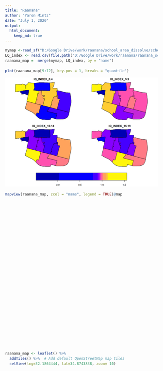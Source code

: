 ```yaml
---
title: "Raanana"
author: "Yaron Mintz"
date: "July 1, 2020"
output: 
  html_document: 
    keep_md: true
---
```









```r
mymap <-read_sf("D:/Google Drive/work/raanana/school_area_dissolve/school_area_new.shp")
LQ_index <- read.csv(file.path("D:/Google Drive/work/raanana/raanana_school", "iq_index_school.csv"))
raanana_map =  merge(mymap, LQ_index, by = "name")

plot(raanana_map[9:12], key.pos = 1, breaks = "quantile")
```

<img src="README_figs/README-map view-1.png" width="672" />

```r
mapview(raanana_map, zcol = "name", legend = TRUE)@map
```

<!--html_preserve--><div id="htmlwidget-e5e103ab7e8670124090" style="width:672px;height:480px;" class="leaflet html-widget"></div>
<script type="application/json" data-for="htmlwidget-e5e103ab7e8670124090">{"x":{"options":{"minZoom":1,"maxZoom":52,"crs":{"crsClass":"L.CRS.EPSG3857","code":null,"proj4def":null,"projectedBounds":null,"options":{}},"preferCanvas":false,"bounceAtZoomLimits":false,"maxBounds":[[[-90,-370]],[[90,370]]]},"calls":[{"method":"addProviderTiles","args":["CartoDB.Positron",1,"CartoDB.Positron",{"errorTileUrl":"","noWrap":false,"detectRetina":false}]},{"method":"addProviderTiles","args":["CartoDB.DarkMatter",2,"CartoDB.DarkMatter",{"errorTileUrl":"","noWrap":false,"detectRetina":false}]},{"method":"addProviderTiles","args":["OpenStreetMap",3,"OpenStreetMap",{"errorTileUrl":"","noWrap":false,"detectRetina":false}]},{"method":"addProviderTiles","args":["Esri.WorldImagery",4,"Esri.WorldImagery",{"errorTileUrl":"","noWrap":false,"detectRetina":false}]},{"method":"addProviderTiles","args":["OpenTopoMap",5,"OpenTopoMap",{"errorTileUrl":"","noWrap":false,"detectRetina":false}]},{"method":"createMapPane","args":["polygon",420]},{"method":"addPolygons","args":[[[[{"lng":[34.8781174557925,34.8800038247491,34.8798285716442,34.8795037103331,34.8791786826118,34.8789996070198,34.8787268192005,34.8780642559339,34.877668311115,34.8776643900386,34.8775908641689,34.8775000133483,34.8773957687711,34.8772883017199,34.8771777586119,34.8771332599632,34.8771207807558,34.8770672772202,34.8769763707259,34.8768205516887,34.8767112147662,34.876675449394,34.8766638102611,34.876606293354,34.8765170884914,34.8764154959903,34.8762637820801,34.8761309195582,34.8760630486296,34.8758770137235,34.8757377185729,34.8754900319921,34.8754233644845,34.8754105738904,34.8754104730749,34.8753515365969,34.8752116048931,34.8750802559464,34.8750573640298,34.8749983985177,34.8748577333535,34.8746805850826,34.874547329013,34.8744060597185,34.8742836033317,34.8741498988055,34.8741002302148,34.8740841936722,34.8739908228595,34.8738615753916,34.8737212313987,34.8736015572987,34.8735233335039,34.8734866194849,34.8734033018159,34.8733079883301,34.8732076124373,34.8730617325097,34.8729496345002,34.8728845644721,34.8728659079915,34.8728281641736,34.8727348398453,34.8726139700017,34.8723769469539,34.872272425104,34.8721883906338,34.8726975195737,34.8731167669345,34.8732228258916,34.8728065517355,34.8729148940127,34.8736158588076,34.8736943161535,34.8738443631031,34.8739799695813,34.8744813853056,34.8747139288559,34.8748475302077,34.8749255594019,34.8753944418619,34.8754535366145,34.8767570895161,34.8768584504095,34.8771238929982,34.8773555048935,34.8773074589495,34.8782097365462,34.8782139944408,34.8781836503887,34.8781618186254,34.8781174557925],"lat":[32.1867243185982,32.1863943752819,32.1858621809597,32.185462565221,32.184422989731,32.1838457402896,32.1828922340682,32.1807742170969,32.1793055473608,32.1793064290923,32.1793204692174,32.1793378173403,32.1793577233869,32.1793782441431,32.1793993529259,32.1794078497906,32.1794096688522,32.1794236459656,32.1794464195923,32.1794854545855,32.1795128451952,32.1795218055011,32.1795247205569,32.1795380693516,32.1795587666458,32.1795823381918,32.1796175379438,32.1796483641121,32.1796642838144,32.1797050247094,32.1797356588052,32.1797906069724,32.1798055997228,32.1798084755959,32.17980849878,32.1798216863986,32.179852614943,32.17988164579,32.1798867263292,32.1798999984746,32.1799316623735,32.1799715373081,32.180001532043,32.1800333309328,32.1800608944117,32.1800913862413,32.1801031591366,32.1801069606428,32.1801290736898,32.180159682368,32.1801929194481,32.1802212614657,32.1802397868224,32.1802484840278,32.1802690439269,32.1802925653773,32.1803173350898,32.1803533344249,32.1803809967937,32.1803970546879,32.1804016580689,32.1804103767305,32.1804300298088,32.1804554829511,32.1805053966876,32.1805274070388,32.1805443219539,32.1821883798356,32.1821002169544,32.18244946815,32.1825404527282,32.1828902981046,32.1851578720079,32.185304044104,32.1852861041493,32.1852698901652,32.1867791106253,32.1873207995085,32.187692825064,32.1877862112795,32.1877300645532,32.188068386268,32.1879162137786,32.1885296876344,32.1886742857713,32.1886449306328,32.1879511733582,32.1878818019565,32.1878314935437,32.1875591900122,32.187210777335,32.1867243185982]}]],[[{"lng":[34.8885846774672,34.8886335012671,34.8886568225161,34.8887280851689,34.888777096727,34.8888260961728,34.8888606433712,34.8889254989848,34.8889601930632,34.8890180807459,34.8891183330528,34.8891264478788,34.8891504331983,34.8891693362766,34.8891985821003,34.8892166879626,34.8892325088946,34.8892327929251,34.8892107859372,34.889170083785,34.8891102849608,34.8891097980731,34.8890995401495,34.8889984407604,34.8888165304472,34.8886521609654,34.8884642942953,34.8883234826252,34.8882847264729,34.8881965519702,34.8881359392188,34.8881046929365,34.8880442937603,34.8880048262636,34.8879571730395,34.8878727956735,34.88778851249,34.8877058450226,34.8876363922748,34.8876196670931,34.8876108101151,34.8875830829416,34.8874003020776,34.8872058012289,34.8869890476361,34.8868635938192,34.8865028464291,34.8860168241084,34.8857448693413,34.8856400584678,34.8853192534731,34.8846824968082,34.8840412715996,34.8838223848162,34.8837390282694,34.8836090549753,34.883464025673,34.8832962090858,34.882960633222,34.8827410101022,34.8822986932663,34.8820912121777,34.8819251638141,34.8819252864653,34.8818884863089,34.8818134122128,34.8817388616318,34.8814591995463,34.8811419837443,34.8809111509183,34.8807878679448,34.8806926809714,34.8805582994241,34.8805570067311,34.8804476483541,34.8803404281494,34.8802569639947,34.8801207390959,34.8800072366716,34.8798819574583,34.8798437918459,34.8797604713132,34.8796778690941,34.8795942524755,34.8795625459549,34.8795049156615,34.8794703495773,34.879454635307,34.8793736043772,34.8792496276837,34.87920300955,34.8791088839491,34.8789979008798,34.8789427696049,34.8788966989853,34.878802542447,34.8787383079241,34.8786111097514,34.8785073089567,34.8783942217744,34.8782919945935,34.8782632027961,34.8781430810007,34.878067149716,34.8780144277931,34.8779733475554,34.8779496311844,34.8778745173253,34.8778098172915,34.8777489079526,34.8777141674952,34.8776792062947,34.877668311115,34.8780642559339,34.8787268192005,34.8789996070198,34.8791786826118,34.8795037103331,34.8798285716442,34.8800038247491,34.8781174557925,34.8781618186254,34.8781836503887,34.8782139944408,34.8782051719605,34.878195443516,34.8782066982326,34.8782147427632,34.8782316908432,34.8776503541812,34.877624840077,34.8776068034702,34.8775940041071,34.8775904662762,34.8775888539616,34.8776035547737,34.8776007686652,34.8775982637491,34.8775812916377,34.8775602950025,34.8775461403051,34.8775388795717,34.8775376232223,34.8775358430754,34.8775063386278,34.877378253289,34.8773020738675,34.8772554195176,34.8772184421991,34.877201312062,34.8771981143335,34.8771956706821,34.8772083134533,34.8773206012473,34.8775930334561,34.8777975086671,34.8780163554533,34.8781437760602,34.878261417103,34.8783601318578,34.8785342318333,34.8787176741816,34.8788340740391,34.8788914268046,34.8790709980311,34.8792824343616,34.8794367108454,34.8796668005863,34.8798888927748,34.8800064182845,34.8801170661825,34.8802213628285,34.8803322069478,34.8803966784051,34.8804908023649,34.880595880205,34.8807476675976,34.8808809136012,34.881112119637,34.8812331300464,34.8815143423681,34.8816590914066,34.8817933508328,34.8819016970092,34.8820418809113,34.8823299730153,34.8825971414506,34.8826938070372,34.8827415998412,34.8828454782105,34.8829820043134,34.8830324238588,34.8830407499706,34.8830720411036,34.8831499946233,34.8832905358085,34.8835853823451,34.8839750479877,34.8841858527618,34.8844057913492,34.8846897983104,34.8851462901172,34.8859757354624,34.8865421858944,34.8866815353507,34.8868670071494,34.887266670843,34.8876310531693,34.8878817195918,34.8882639806504,34.8882866724132,34.8883102430059,34.8883484956438,34.8883862009939,34.8884160369747,34.8884605812088,34.8884834268673,34.8885185725968,34.8885588131231,34.8885846774672],"lat":[32.1892180665269,32.1889249155901,32.1887744628807,32.1883147123594,32.1879837861548,32.1876534983438,32.1874274952517,32.1870230555457,32.186823800521,32.186491334397,32.1859083740678,32.1858602292231,32.1857101504356,32.1855759618958,32.1853683598042,32.185176232466,32.1850015525153,32.1847502382555,32.1844329246933,32.1841213404195,32.1837855966452,32.183782878361,32.1837259151474,32.1832528404734,32.182483518754,32.1817754688267,32.180964940842,32.1803449154022,32.1801772699821,32.1797937846035,32.1794876382504,32.1793249271565,32.1790369125215,32.1788591084238,32.1786442692397,32.178269213906,32.1778950208369,32.177540679986,32.1772556868305,32.1771873763383,32.1771516218928,32.177156252523,32.1771867779241,32.1772186064987,32.1772540771323,32.1772746059881,32.1773449603216,32.1774466229045,32.1775035086283,32.1775254580928,32.1775997017168,32.1777470625397,32.1778954621078,32.1779461196444,32.1779654102549,32.1779928293655,32.1780234087553,32.1780587925302,32.1781300384023,32.1781786947404,32.1782766874097,32.1783226537663,32.1783593487101,32.1783597476109,32.1783674496721,32.1783840331417,32.1784003888497,32.1784604893759,32.1785286598318,32.1785782654655,32.1786055941759,32.1786309386274,32.1786666586469,32.1786670025227,32.178691158919,32.1787148427552,32.1787332786027,32.1787633690117,32.1787884405296,32.178816112223,32.1788245424307,32.1788409952981,32.1788570080816,32.1788732174993,32.178879363765,32.1788905366878,32.1788972373938,32.1789002838157,32.1789160010458,32.1789401666226,32.178951134161,32.1789732788174,32.1789993884487,32.1790123584855,32.1790231974631,32.1790453535342,32.1790604832573,32.179089068564,32.1791122357151,32.1791374754844,32.1791602912128,32.1791667179087,32.1791935129198,32.1792110316043,32.1792235538562,32.1792333115147,32.1792389405382,32.1792567606087,32.1792721104951,32.1792865611437,32.1792948029659,32.1793030974134,32.1793055473608,32.1807742170969,32.1828922340682,32.1838457402896,32.184422989731,32.185462565221,32.1858621809597,32.1863943752819,32.1867243185982,32.187210777335,32.1875591900122,32.1878314935437,32.1879357392473,32.1882011760158,32.1884367954065,32.1886436622296,32.1890047926669,32.1889935135829,32.1891863178832,32.1893980022512,32.1896524734255,32.1898029282494,32.1899217120875,32.1900490626264,32.1900992810185,32.1901660640498,32.190359930137,32.1905997721292,32.1907607340863,32.1908357011003,32.1908486672646,32.1908544944792,32.1909509294885,32.1914134138013,32.191648856551,32.1917800847083,32.191926043227,32.1919936631071,32.1920263624168,32.1921070384101,32.1921071153179,32.1921104051947,32.1921183861905,32.1921226182046,32.1921233078235,32.1921237097579,32.1921210870132,32.1921160535873,32.1921071753397,32.192097821333,32.1920905398657,32.1920825336446,32.1920574664495,32.1920279513033,32.192004072012,32.1919683367909,32.1919335843043,32.1919114387892,32.1918905894183,32.1918709365599,32.1918500505303,32.1918375601824,32.1918189379172,32.191798148703,32.1917681176006,32.1917380650215,32.191685900475,32.1916587325942,32.1915960595213,32.1915616402171,32.1915282238139,32.1915012574376,32.1914654950196,32.191391821512,32.1913248060443,32.1913002747238,32.1912847477234,32.1912510003997,32.1912066471854,32.1911914063047,32.191188889857,32.1911835027946,32.1911700822019,32.1911464437482,32.1910984041248,32.1910337940637,32.1909993922665,32.1909722148598,32.1909379550959,32.1908997071352,32.1908320443618,32.1907852569528,32.1907736450962,32.1907581892138,32.1907273604012,32.1907009643629,32.1906901900508,32.1906724895386,32.190595217629,32.1905149521937,32.1903846863153,32.1902363139896,32.1901154371348,32.1899117629927,32.1898008982595,32.1895985884422,32.1893669554818,32.1892180665269]}]],[[{"lng":[34.865136971675,34.865133484677,34.8651285734665,34.8651295135791,34.8651501035797,34.8651636440947,34.8651756121381,34.8651888641583,34.8652066294832,34.8652287993556,34.8652459843038,34.8652531253525,34.865267229886,34.8652821577612,34.8652966061656,34.8653218131511,34.8653239069532,34.866643412074,34.8675682002455,34.8674824229883,34.8671072213922,34.867090372872,34.8662490016355,34.86614491691,34.8660516854767,34.8671708880107,34.8670950859177,34.8674263413243,34.8669934038143,34.8667092842111,34.8660197027324,34.8658410322594,34.864886158917,34.8644930826238,34.8638632929813,34.8635322422461,34.8632096375253,34.8628316027007,34.8622718607395,34.861863477904,34.8608367304608,34.8606134295132,34.8606149864594,34.8606118482248,34.8604340160079,34.8600024742941,34.8600861966336,34.8601639691548,34.8602474801328,34.8603170534537,34.8603927178966,34.860443184755,34.8604974819576,34.8605328388674,34.8605589229561,34.8606039335793,34.8606409701617,34.8607031369584,34.8607677439072,34.8610054847535,34.8612507649244,34.8613918995516,34.8614134191799,34.8614505930347,34.8614748398056,34.8614984231631,34.8611259458412,34.8608751298726,34.8609325297933,34.8609894788561,34.8610903080472,34.8611389327683,34.8611798591128,34.8612258128849,34.8612702331277,34.8613053928518,34.8613468894108,34.8614078743703,34.861440063556,34.8614683034009,34.8615260581951,34.861560445454,34.8615986648331,34.8616738207142,34.8617804647182,34.8618553526244,34.8619211170812,34.8619573621945,34.8616570520178,34.8617991078965,34.8627090158314,34.862824160104,34.8628398405645,34.8628564159345,34.8628652664342,34.8628671338002,34.8628604676761,34.8628568724646,34.8628455370681,34.8628433991614,34.8628346188887,34.8628017412146,34.8627578979407,34.8627416848805,34.8627385247445,34.8627360768625,34.8627539705763,34.8628038782152,34.8628892129646,34.8629385595805,34.8629736861759,34.8631367631781,34.8632923991637,34.863392655951,34.8634435349255,34.8635566236009,34.8636152224889,34.8637145358219,34.8639022608827,34.8641217263624,34.8643141242257,34.8644538254178,34.8645761361142,34.8647665141658,34.8649733847205,34.8650753403127,34.8651355949993,34.8651406507007,34.865136971675],"lat":[32.1921769108196,32.1920252112116,32.1918115031727,32.1917536375555,32.1914813470508,32.1913017640785,32.1911226827791,32.1909102146966,32.1905936941567,32.1903090281838,32.1900985734721,32.190007969099,32.1897159499809,32.1894949771334,32.1893046166381,32.1890503757954,32.1890376635983,32.1888749846408,32.1887748940393,32.1882586998807,32.1883005223665,32.1881114695665,32.188202927055,32.1875771536078,32.1869715566533,32.1868111259517,32.1864136206609,32.1863666779711,32.1849364950931,32.1841612146517,32.1818885752125,32.181929137942,32.1821338098248,32.1822343358854,32.1823819926162,32.1824585032374,32.1825211762995,32.182594617586,32.1827104089565,32.1828013274167,32.1830381776104,32.1830880731464,32.1830978617065,32.1830884268543,32.183129564043,32.183218450295,32.1835039468738,32.1837583139346,32.1840312020089,32.1842585401005,32.1845059196699,32.1846709359089,32.1848483539154,32.1849639312528,32.185049261074,32.1851965108406,32.1853175187258,32.1855198733303,32.1857214112045,32.1856708530753,32.1856208307777,32.1855922503253,32.1856686381483,32.1858005973928,32.1858776364717,32.1859472268392,32.1860303991932,32.1860830556327,32.1862705240814,32.1864566909069,32.1867863672159,32.1869453145526,32.1870790875996,32.1872292893911,32.1873744857255,32.1874894310274,32.1876251065119,32.1878244635909,32.1879296768896,32.1880219812985,32.1882107534661,32.1883231643899,32.1884481222464,32.1886938086974,32.1890422201839,32.1892869462875,32.1895021594055,32.189607762284,32.1896654975292,32.1901516950804,32.1899639043446,32.1904109286203,32.1905144006789,32.1906301204265,32.1907556234577,32.1909166080063,32.1910216473994,32.1910671261886,32.1911406591913,32.1912070803514,32.1912836069503,32.1915353267166,32.1918872424802,32.1920249951783,32.1920522113797,32.1920732883833,32.1920732222131,32.1920725409587,32.1920713773461,32.1920707035409,32.192073735506,32.1920880253431,32.1921016618443,32.1921104469119,32.1921149054665,32.1921248143599,32.1921299483503,32.1921386503614,32.1921526178642,32.1921688158572,32.1921830153602,32.1921933250881,32.1922009871847,32.1922079798562,32.1922155783302,32.1922193229692,32.1922215353249,32.1922214307585,32.1921769108196]}]],[[{"lng":[34.8771956706901,34.8771981143335,34.877201312062,34.8772184421991,34.8772554195176,34.8773020738675,34.877378253289,34.8775063386278,34.8775358430754,34.8775376232223,34.8775388795717,34.8775461403051,34.8775602950025,34.8775812916377,34.8775982637491,34.8776007686652,34.8776035547737,34.8775888539616,34.8775904662762,34.8775940041071,34.8776068034702,34.877624840077,34.8776503541812,34.8782316908432,34.8782147427632,34.8782066982326,34.878195443516,34.8782051719605,34.8782097365462,34.8773074589495,34.8773555048935,34.8771238929982,34.8768584504095,34.8767570895161,34.8754535366145,34.8753944418619,34.8749255594019,34.8748475302077,34.8747139288559,34.8744813853056,34.8739799695813,34.8738443631031,34.8736943161535,34.8736158588076,34.8729148940127,34.8728065517355,34.8732228258916,34.8731167669345,34.8726975195737,34.8721883906338,34.8720419831026,34.8719214559909,34.8718662722025,34.8717743192638,34.8716720185242,34.8714989690246,34.8714239773929,34.8713975981556,34.8713193126423,34.8710833950305,34.8708467286012,34.8706272070427,34.8705058757915,34.8703754588031,34.8700641964792,34.8699734575317,34.8698716853952,34.8697506603765,34.8696764657064,34.8696610855126,34.8696607384705,34.8694623043954,34.8683443772555,34.8674752161838,34.8670626182259,34.8664553900484,34.8660197027324,34.8667092842111,34.8669934038143,34.8674263413243,34.8670950859177,34.8671708880107,34.8660516854767,34.86614491691,34.8662490016355,34.867090372872,34.8671072213922,34.8674824229883,34.8675682002455,34.866643412074,34.8653239069532,34.8653218131511,34.8652966061656,34.8652821577612,34.865267229886,34.8652531253525,34.8652459843038,34.8652287993556,34.8652066294832,34.8651888641583,34.8651756121381,34.8651636440947,34.8651501035797,34.8651295135791,34.8651285734665,34.865133484677,34.865136971675,34.8651406507007,34.8651536510762,34.8651945413421,34.8653264966067,34.8655339833408,34.8656570783541,34.8657480160585,34.8658141398024,34.8658881590687,34.8660026299949,34.8661995611294,34.8665228464747,34.8667911132881,34.8670992319996,34.8672615243172,34.8674444363146,34.8674809552921,34.8676548707524,34.8678399443186,34.8680028342064,34.8681134502956,34.8682716472026,34.8685202969211,34.8686634803207,34.8687884325064,34.8689298489842,34.8690943561928,34.8693604727246,34.8695175781934,34.8697326101588,34.8698358033102,34.8699221717973,34.8700181467999,34.8701557252782,34.8703150525776,34.8704788970573,34.8705905160218,34.8706674247328,34.8708010281624,34.8710578892491,34.8713403671607,34.8715231902639,34.8717484072518,34.8717477508156,34.8717491101357,34.8717574725333,34.8717792449679,34.8717984090072,34.8718159860192,34.8718241166273,34.8718384753301,34.8718603202144,34.871910947794,34.8719290186355,34.8719512765443,34.8719841864794,34.871993105611,34.8720005413713,34.8720008531151,34.8720008300306,34.8720007728709,34.8720004891409,34.8720003759451,34.8720002413623,34.8719977631715,34.8719936454599,34.8719797821632,34.8719689600415,34.8719594851927,34.8719397241614,34.871923220109,34.8719071861114,34.8718988631344,34.8718906346258,34.8718875037777,34.8718766725828,34.8718675968485,34.871849111344,34.8718361248756,34.8718306024519,34.8718046537918,34.8717831916137,34.8717619665801,34.8717379589629,34.8717100669328,34.8717024764671,34.8716925702486,34.8716848684353,34.8716775559812,34.871670996029,34.8716634258359,34.8716586648395,34.8716495895052,34.8716440886478,34.8716392078939,34.8716411075822,34.8716341314086,34.8727107900182,34.8740116426914,34.8751405346615,34.8754980111281,34.875497845965,34.8754408110319,34.8753778583465,34.8753508532614,34.8753189067784,34.8752763506244,34.87523182821,34.8751988095902,34.8750690871741,34.8749944159973,34.8748817656164,34.8747417540623,34.8746333825037,34.8744783742704,34.8744169996102,34.8743545712058,34.8743062341944,34.8742421903236,34.8742077366679,34.8741786322649,34.8741576012436,34.8741463054057,34.8742737438989,34.8746407188094,34.8751313813331,34.8755009241582,34.8756777506655,34.8759578954543,34.8762867900299,34.8770354645202,34.877527387337,34.8775467735624,34.8777281926516,34.8777706148971,34.877801247894,34.8778350729259,34.8778949385015,34.8779408014122,34.8779809709318,34.8780163554533,34.8777975086671,34.8775930334561,34.8773206012473,34.8772083134533,34.8771956706901],"lat":[32.1921070381462,32.1920263624168,32.1919936631071,32.191926043227,32.1917800847083,32.191648856551,32.1914134138013,32.1909509294885,32.1908544944792,32.1908486672646,32.1908357011003,32.1907607340863,32.1905997721292,32.190359930137,32.1901660640498,32.1900992810185,32.1900490626264,32.1899217120875,32.1898029282494,32.1896524734255,32.1893980022512,32.1891863178832,32.1889935135829,32.1890047926669,32.1886436622296,32.1884367954065,32.1882011760158,32.1879357392473,32.1878818019565,32.1879511733582,32.1886449306328,32.1886742857713,32.1885296876344,32.1879162137786,32.188068386268,32.1877300645532,32.1877862112795,32.187692825064,32.1873207995085,32.1867791106253,32.1852698901652,32.1852861041493,32.185304044104,32.1851578720079,32.1828902981046,32.1825404527282,32.18244946815,32.1821002169544,32.1821883798356,32.1805443219539,32.1805703603425,32.1805909774644,32.1806003569786,32.1806163030209,32.1806374521045,32.1806732266372,32.1806876831452,32.1806926086498,32.1807100891143,32.1807629710958,32.1808161275076,32.1808657017641,32.1808949481699,32.1809263852351,32.1810014151215,32.1810232868663,32.1810478184711,32.1810769910137,32.1810948753628,32.1810985824548,32.1810986663036,32.1811423146364,32.1813692262614,32.1815673794503,32.1816570888243,32.1817896606468,32.1818885752125,32.1841612146517,32.1849364950931,32.1863666779711,32.1864136206609,32.1868111259517,32.1869715566533,32.1875771536078,32.188202927055,32.1881114695665,32.1883005223665,32.1882586998807,32.1887748940393,32.1888749846408,32.1890376635983,32.1890503757954,32.1893046166381,32.1894949771334,32.1897159499809,32.190007969099,32.1900985734721,32.1903090281838,32.1905936941567,32.1909102146966,32.1911226827791,32.1913017640785,32.1914813470508,32.1917536375555,32.1918115031727,32.1920252112116,32.1921769108196,32.1922214307585,32.1922211617439,32.1922199548612,32.1922160587423,32.1922099328574,32.1922062976071,32.1922036122482,32.1922020083376,32.1922006248266,32.1921984847461,32.1921948021963,32.1921890953252,32.1921850289481,32.1921803568271,32.1921778959007,32.1921746528719,32.1921740053278,32.1921706009484,32.1921669789465,32.1921637900209,32.1921616242455,32.192158527097,32.192152778082,32.1921494629047,32.1921465689973,32.1921432930151,32.192139482041,32.1921338047512,32.192130741026,32.1921265472252,32.1921245343368,32.1921228501903,32.1921209776713,32.1921182943597,32.1921169245524,32.1921159713748,32.192115321974,32.1921148748335,32.1921119954615,32.1921064470863,32.1921003443507,32.1920963945038,32.1920915279168,32.1922521089403,32.1923413482,32.1924006676766,32.192474504126,32.1925394962607,32.1925991059988,32.1926215889337,32.1926583958989,32.1927143907976,32.1928441620984,32.1928925342286,32.1929635872226,32.1930686455003,32.1930971165142,32.1931208519858,32.1931261128901,32.1931415026125,32.1931796793322,32.1933711599112,32.193447495315,32.1935381698696,32.1935678652904,32.1936092236332,32.1937484599265,32.1938571582104,32.1939523152956,32.1941507902399,32.1943165391206,32.1944687904841,32.1945472487149,32.1946248054125,32.1946621840792,32.1948030497124,32.1949210814769,32.1951614897965,32.1953303869874,32.195376817737,32.1955580793912,32.1957079979499,32.1958562614573,32.1960239645187,32.1962813023839,32.1964183150715,32.1965971525217,32.1967361866985,32.1968681826035,32.1969866114057,32.1971232643185,32.1972092689492,32.1973745232487,32.197474684771,32.1975635684634,32.1975993281264,32.1975995965289,32.197704843911,32.1978275486915,32.1979766347004,32.1980197830124,32.1980188203837,32.1976875330265,32.1973218697078,32.1971650051475,32.1969735065805,32.1967420125895,32.1965241330396,32.1964119549066,32.1959988353449,32.1957918436925,32.1954942936353,32.1951701462579,32.1949451481154,32.1946467468088,32.194535053544,32.1944323960404,32.1943372880305,32.1942004361543,32.1940718397772,32.1939632092503,32.1938843035464,32.1938101612238,32.1938097744485,32.1938152023256,32.1938211145685,32.193825565501,32.1938276946055,32.1938365856456,32.1938993649429,32.1938410389446,32.1937938438141,32.1937919839662,32.1937108480621,32.1937137694251,32.1935198079501,32.1933056376889,32.1929265872762,32.1926361889751,32.1923818444645,32.1921233078235,32.1921226182046,32.1921183861905,32.1921104051947,32.1921071153179,32.1921070381462]}]],[[{"lng":[34.8759145943103,34.8759681266706,34.8760779204544,34.8762289575045,34.8764874120538,34.8766496695614,34.8767211023528,34.8767498584654,34.876812356525,34.8770638844555,34.8773733376243,34.8777099194226,34.8773682105559,34.8769985478315,34.8766237007062,34.8765846608026,34.8764487653836,34.8761849089428,34.8758637941411,34.8756284232607,34.8754647163208,34.8751098692445,34.8749394075248,34.8746685573552,34.8745174918267,34.8742262535578,34.8740867095394,34.8739950431283,34.8736599150474,34.8733987330134,34.8730576969047,34.8727402650586,34.872718394197,34.8726840173526,34.8725071619739,34.8723606151543,34.8722468947393,34.8716326472871,34.8707575757014,34.869781465166,34.8687434835838,34.8681879634531,34.867003933816,34.8662632854444,34.865471772856,34.8647755113472,34.8640228231868,34.8633654386577,34.8626739330606,34.8620243661589,34.8614251004231,34.8608425001044,34.8603905483306,34.8611675052209,34.8611722413708,34.8620141504122,34.8627072660908,34.8628680809625,34.8629849107948,34.8630986122526,34.8632319303279,34.8633211819823,34.8634040970942,34.8634754456242,34.863558358447,34.8636246560614,34.8637136832091,34.8637571252368,34.8637887191533,34.86384370879,34.8639003666237,34.8640112658101,34.8640510766667,34.8641228921753,34.8641788522125,34.8642101232953,34.8642284349419,34.8642578840806,34.8642735458999,34.8642990844902,34.8643375276194,34.864378007591,34.8643936244638,34.8644443264208,34.8644929637602,34.8644930826238,34.864886158917,34.8658410322594,34.8664553900484,34.8670626182259,34.8674752161838,34.8683443772555,34.8694623043954,34.8696607384705,34.8696610855126,34.8696764657064,34.8697506603765,34.8698716853952,34.8699734575317,34.8700641964792,34.8703754588031,34.8705058757915,34.8706272070427,34.8708467286012,34.8710833950305,34.8713193126423,34.8713975981556,34.8713380129464,34.8712093489303,34.8711519813645,34.8711240799334,34.8711010869243,34.8710255049869,34.8710192977056,34.8710028872778,34.8709764551864,34.8709570603246,34.8709358837422,34.8708847926826,34.8708031610376,34.8705812410993,34.8703578769759,34.8701388455579,34.8700549021634,34.8699925011979,34.86992771069,34.8698530277729,34.8697911137919,34.8697727682715,34.8697422687799,34.869717344744,34.8696890062026,34.8696642795611,34.8696340612765,34.8696066079514,34.8695746061289,34.8695459420364,34.8695237227566,34.8695094366106,34.8694809238032,34.8695598229577,34.8697617463404,34.8700052753334,34.870094257676,34.8704001668066,34.8705463264968,34.8706538658678,34.8709013492293,34.8710927683556,34.8711861555683,34.8712638432708,34.8714016534685,34.8715245064284,34.8715485988198,34.8720223471645,34.8725084596505,34.8726197322201,34.8728349320945,34.873000968778,34.8731064736133,34.8732077182187,34.8733014045106,34.8733903122875,34.8735128384022,34.8736698510028,34.8738519870448,34.8740211156684,34.8740863682966,34.8741100745252,34.874195768231,34.8742923589529,34.8743303768923,34.8746219372955,34.8751317227535,34.8753728829202,34.8754970402826,34.875513111307,34.875711701126,34.875791855937,34.8758571241373,34.8759145943103],"lat":[32.1764853101928,32.1764687797802,32.1764437193755,32.1764092466921,32.1763502551865,32.1763132202715,32.1762973743936,32.1763841634455,32.17637354635,32.1763167090177,32.1762487631357,32.1761756697661,32.1750750504124,32.1739132500717,32.1726953693599,32.1725717526974,32.1726017823529,32.1726563059291,32.1727211670581,32.1727738246328,32.1728154617233,32.1729057076684,32.1729468855161,32.1730115507969,32.1730426759656,32.1730999366771,32.1731252009611,32.1731461994029,32.1732236008889,32.1732852650466,32.173367432526,32.1734325776078,32.1733696316943,32.1732453398341,32.1726428615767,32.1721311964347,32.1721163781987,32.1720630281479,32.1720177751699,32.1719865646557,32.1719981298428,32.1720205136108,32.172079395832,32.172096505784,32.1722136848353,32.1723645194994,32.172601093288,32.1728570076451,32.1732345102308,32.173647912488,32.1741115526313,32.1746181834456,32.1749989002987,32.1768733369924,32.1768759397656,32.1766136778877,32.1764411839538,32.1769635726697,32.1773430397788,32.1777123695008,32.1781454178454,32.17843532905,32.1787046390172,32.1789363855705,32.1792056963146,32.1794212908648,32.1797095066912,32.1798495622387,32.1799517524988,32.1801296084456,32.1803128579046,32.1806715462091,32.180800305163,32.1810339444829,32.1812306248582,32.181344599511,32.1814052205482,32.1815033288473,32.1815428663077,32.1816073384424,32.1817322835843,32.1818638460525,32.1819286233411,32.1821295251053,32.1822343635211,32.1822343358854,32.1821338098248,32.181929137942,32.1817896606468,32.1816570888243,32.1815673794503,32.1813692262614,32.1811423146364,32.1810986663036,32.1810985824548,32.1810948753628,32.1810769910137,32.1810478184711,32.1810232868663,32.1810014151215,32.1809263852351,32.1808949481699,32.1808657017641,32.1808161275076,32.1807629710958,32.1807100891143,32.1806926086498,32.1805030639551,32.1800733387332,32.179898719765,32.1798334509865,32.1797806712955,32.1796358126642,32.1796265250765,32.1796005312239,32.1795586630242,32.1795290740067,32.1795051128193,32.179447808692,32.1793776826967,32.1791870392296,32.1789940406097,32.1787980492094,32.1787198916573,32.1786690816577,32.1786109247988,32.1785361561553,32.1784644611637,32.178442388389,32.1784056935107,32.1783703750727,32.1783287621691,32.1782884817346,32.178230313431,32.1781774657418,32.1781158641247,32.1780606866173,32.1780179148565,32.1779754797249,32.1778752432416,32.1778598765961,32.177811708541,32.1777545025081,32.177731358166,32.1776607291097,32.1776259103804,32.1776013925227,32.1775486977946,32.1775079405114,32.177488055229,32.1774715138113,32.1774381474102,32.1774083900991,32.1774034269799,32.1773147527165,32.1772235192049,32.1772022757249,32.1771555019761,32.1771221221629,32.1771013077169,32.1770822152514,32.1770638225378,32.1770456345763,32.17702061334,32.1769888105995,32.1769500673866,32.1769123477196,32.1768978335501,32.1768925605232,32.1768811188534,32.1768651876403,32.176857925625,32.1767907910744,32.1766713797768,32.1766118531512,32.1765801889934,32.1765769302662,32.1765448146816,32.1765249330757,32.1765038629706,32.1764853101928]}]],[[{"lng":[34.8585277068842,34.8585288577274,34.8585404107226,34.8585648983155,34.8586192606179,34.858686809115,34.8587254375029,34.8588017975834,34.8589695842383,34.8590402939891,34.8590975194379,34.8591541227469,34.8592245326931,34.8593168813722,34.8593929807019,34.8594629812163,34.8595360946304,34.8596712603485,34.8597650743827,34.8598220054457,34.8598589203999,34.8599183386659,34.8601059677641,34.8602763609755,34.8604189738007,34.8605531606702,34.8606178627077,34.8607202544947,34.8608253650277,34.8609576018855,34.8610527737819,34.8611762575265,34.8612521120294,34.8614823062306,34.8616152371812,34.8616984434728,34.8617706429938,34.8618948496639,34.8619886002054,34.8620660318185,34.862129576542,34.8621777282797,34.8622264492887,34.862265168104,34.8624267837149,34.8625990634107,34.8627034401645,34.8627360768625,34.8627385247445,34.8627416848805,34.8627578979407,34.8628017412146,34.8628346188887,34.8628433991614,34.8628455370681,34.8628568724646,34.8628604676761,34.8628671338002,34.8628652664342,34.8628564159345,34.8628398405645,34.862824160104,34.8627090158314,34.8617991078965,34.8616570520178,34.8619573621945,34.8619211170812,34.8618553526244,34.8617804647182,34.8616738207142,34.8615986648331,34.861560445454,34.8615260581951,34.8614683034009,34.861440063556,34.8614078743703,34.8613468894108,34.8613053928518,34.8612702331277,34.8612258128849,34.8611798591128,34.8611389327683,34.8610903080472,34.8609894788561,34.8609325297933,34.8608751298726,34.8611259458412,34.8614984231631,34.8614748398056,34.8614505930347,34.8614134191799,34.8613918995516,34.8612507649244,34.8610054847535,34.8607677439072,34.8607031369584,34.8606409701617,34.8606039335793,34.8605589229561,34.8605328388674,34.8604974819576,34.860443184755,34.8603927178966,34.8603170534537,34.8602474801328,34.8601639691548,34.8600861966336,34.8600024742941,34.8599558366895,34.8597795044731,34.8596970778216,34.8590003697618,34.8583891346382,34.8580899990748,34.8577498713524,34.8575589715116,34.8574177106063,34.8570358792864,34.8568207979896,34.8565373929519,34.8562257750438,34.8557918882377,34.8555840161566,34.8552481505703,34.8547913626735,34.8544066838835,34.8540042779081,34.8535418783662,34.8533542710241,34.8532402904797,34.852947290153,34.8535142841217,34.8539965987691,34.8544606457692,34.8546274045434,34.8546445395968,34.8546289500029,34.8545858731023,34.8545254384568,34.8544772954098,34.8544525372473,34.8544339795786,34.8543705773353,34.8542564700707,34.8541390873352,34.8540402204118,34.8533308407933,34.8531325442667,34.8530498232132,34.8528618148183,34.8525090945634,34.8524176930859,34.8522450488247,34.8521177089355,34.8520580059999,34.852015929486,34.8519646840571,34.8519146411982,34.8518393433352,34.8517457348934,34.8516773423513,34.8515897611268,34.8515252410357,34.8515183557788,34.8515189472283,34.8515201293827,34.851523460755,34.8515273062218,34.8515288756621,34.851528226632,34.8515499497464,34.8516912649645,34.8516729056301,34.8517411819057,34.8517987017877,34.8517855967481,34.8517671848007,34.8519693882229,34.8520628115131,34.8521491265684,34.852188580766,34.852231490287,34.8522860912563,34.8523105084522,34.8523722375502,34.8523824176962,34.8524146682033,34.8524996288857,34.8525978649799,34.8526847989929,34.8527233122863,34.8527526679305,34.8530240260564,34.8532560247525,34.8532806346893,34.853576665598,34.8538609058727,34.8542330010972,34.8543275195013,34.8544926415537,34.8548392296458,34.8550674701492,34.8552561567092,34.8554296227464,34.8556013779416,34.8557327211152,34.8558075868942,34.8560205680225,34.8563029872397,34.8565021430437,34.8565915606809,34.8566425772108,34.8567971989252,34.8572526440263,34.8574684076829,34.8576683796982,34.8581474190678,34.8585445429421,34.8587694165435,34.8589048932188,34.8589048587395,34.858895650288,34.8588758722367,34.8588669670161,34.8588559857158,34.8588546190534,34.8588530794461,34.8588512294057,34.8588579749528,34.8588619162324,34.8588661104654,34.8588805805246,34.8588945983806,34.8589275241608,34.8589515207535,34.858989027297,34.8590230233834,34.8590375727119,34.8590680831297,34.8591069446842,34.8591328233144,34.8591516281045,34.8591803325658,34.8592136259303,34.8592182760234,34.8592295965656,34.8592423312891,34.8592495073931,34.8592498642498,34.8592509177828,34.8592518955175,34.8592522299805,34.8592508348155,34.8592466761055,34.8592405232205,34.8592304502308,34.859222320795,34.8592201433324,34.8592166282856,34.8592102002846,34.8591981704043,34.8591759545871,34.8591654335886,34.8591553308107,34.8591511796485,34.8591401319561,34.8591252769326,34.8591060983185,34.859072915375,34.8590439908273,34.8590345916055,34.859021998985,34.8589792464216,34.8589319263902,34.8588704282984,34.8588616394101,34.8588571781517,34.8588519052762,34.8588423642164,34.8588283247095,34.8588202435012,34.8588104098535,34.8588030412067,34.8587954946742,34.8587889459412,34.8587780050658,34.8587693481468,34.8587625099681,34.8587561770061,34.8587517743474,34.858746253927,34.8587408513815,34.8587367697474,34.8587307630653,34.8587281875683,34.8587263646227,34.8587222103637,34.8587166899505,34.8587065111224,34.8587006633834,34.8586988850583,34.8586962660816,34.8586882626708,34.8586834610428,34.858671701493,34.8586654380952,34.8586552826026,34.8586496093956,34.8586407944857,34.8586354511576,34.858632931723,34.8586293839493,34.858617714353,34.8586127386361,34.8586029354675,34.8585951480396,34.8585918969388,34.8585916967186,34.8585904166367,34.8585857661928,34.8585625419952,34.8585564828477,34.8585504765916,34.8585449900883,34.8585399568654,34.8585395979561,34.8585387400613,34.8585383126859,34.8585375595756,34.8585371954663,34.8585364392395,34.8585358718154,34.8585353365393,34.8585347909007,34.8585341145393,34.8585338718067,34.8585333801051,34.8585325170348,34.8585316778165,34.858531410182,34.8585304205628,34.8585294101983,34.8585285502246,34.858528437158,34.8585282203471,34.8585281311493,34.8585278178641,34.8585277068842],"lat":[32.1923357971204,32.1923357389478,32.1923351510305,32.1923340294717,32.1923315404596,32.1923284472186,32.1923277989537,32.1923274991096,32.19232683945,32.1923265609966,32.1923255125283,32.1923229635769,32.1923197930953,32.1923156345901,32.1923122072062,32.1923090553136,32.1923035510137,32.1922931740334,32.1922859702783,32.1922814235769,32.1922773110678,32.1922706924983,32.1922497908365,32.1922308096664,32.1922143552218,32.1921985675618,32.1921909548434,32.1921790348494,32.1921677588174,32.1921535724002,32.1921433621373,32.1921311112874,32.1921253275714,32.1921077740727,32.1920976369402,32.19209254201,32.1920897230476,32.1920848734616,32.1920812127806,32.1920781895891,32.1920757086001,32.1920738279805,32.1920722852474,32.1920723765069,32.1920727569535,32.1920731633195,32.1920734084908,32.1920732883833,32.1920522113797,32.1920249951783,32.1918872424802,32.1915353267166,32.1912836069503,32.1912070803514,32.1911406591913,32.1910671261886,32.1910216473994,32.1909166080063,32.1907556234577,32.1906301204265,32.1905144006789,32.1904109286203,32.1899639043446,32.1901516950804,32.1896654975292,32.189607762284,32.1895021594055,32.1892869462875,32.1890422201839,32.1886938086974,32.1884481222464,32.1883231643899,32.1882107534661,32.1880219812985,32.1879296768896,32.1878244635909,32.1876251065119,32.1874894310274,32.1873744857255,32.1872292893911,32.1870790875996,32.1869453145526,32.1867863672159,32.1864566909069,32.1862705240814,32.1860830556327,32.1860303991932,32.1859472268392,32.1858776364717,32.1858005973928,32.1856686381483,32.1855922503253,32.1856208307777,32.1856708530753,32.1857214112045,32.1855198733303,32.1853175187258,32.1851965108406,32.185049261074,32.1849639312528,32.1848483539154,32.1846709359089,32.1845059196699,32.1842585401005,32.1840312020089,32.1837583139346,32.1835039468738,32.183218450295,32.1832280561857,32.1832643756144,32.1832813524155,32.1834309865163,32.1835688398644,32.1836380352278,32.1837070886504,32.1837440801474,32.1837714521138,32.1838555381829,32.1839095121036,32.1839762319545,32.1840495926549,32.1841517376613,32.1841970938918,32.1842666690422,32.1843612923421,32.1844419826979,32.1845364975558,32.1846451009237,32.1846891642491,32.1847159345415,32.1847810027765,32.1867441342911,32.1889584002402,32.191371465497,32.1924067878026,32.1925645580061,32.1925646891965,32.1925644167105,32.1925637976859,32.1925633037334,32.1925630503408,32.1925611764753,32.192554282695,32.1925418756603,32.1925285513562,32.1925172351183,32.1924331881827,32.1924116601894,32.1924050953268,32.1923912209492,32.192363002347,32.1923587629481,32.1923507541209,32.1923434268003,32.1923398309599,32.1923372969201,32.1923342106676,32.1923297543369,32.1923221795467,32.1923127627037,32.1923058834132,32.1922963452979,32.1922884838724,32.1923856232905,32.1924354275227,32.1925154484298,32.1926985947288,32.1929340059911,32.1932095869713,32.1932557445457,32.1935950627199,32.193821587255,32.1939763165451,32.1946461809739,32.1951515001126,32.1952978250304,32.1954950153246,32.1957236724938,32.1958219283384,32.1959132386438,32.1959689513695,32.1959434396423,32.1959109770871,32.1958964606195,32.1958597605795,32.1958721036225,32.1959112088943,32.1960142238902,32.1961333346542,32.1962387420245,32.1962844331991,32.1962998081297,32.1964419327524,32.1965646611244,32.1965932906261,32.1969404596711,32.1972728882065,32.1977045152912,32.1978145659493,32.197785919988,32.197725791428,32.1976861966894,32.1976534684637,32.1976233798313,32.1975935883359,32.1975732322876,32.197557673851,32.1975137653851,32.1974853473653,32.1974619804184,32.1974555163262,32.1974518277235,32.1974406497849,32.1974077238591,32.1973921301425,32.1973776867011,32.1973430863363,32.1973144011899,32.1972981574471,32.1972882961898,32.1972881590251,32.1972513493826,32.1971590658571,32.1970964751724,32.1970152534634,32.1969711130445,32.1969213829247,32.1968250056199,32.1967272351134,32.1966881510488,32.1966553738178,32.196542269824,32.1964612508005,32.1962745074354,32.1961527137619,32.1959641297312,32.1957926590803,32.1957165868408,32.1955570687524,32.1953639488104,32.1952359487662,32.195143082565,32.195002247079,32.1948389021681,32.1948049863104,32.1947205592496,32.1946255960478,32.1945714836139,32.1945398871325,32.1944465197473,32.1943600255181,32.194317226166,32.1943072739241,32.194277626484,32.194233768766,32.1941619550947,32.1941039989659,32.1940962016443,32.1940842687161,32.1940624416236,32.1940216005405,32.193946175444,32.19391045247,32.1938779995886,32.1938685493241,32.1938434018836,32.1938095887622,32.1937659353331,32.1936904027087,32.1936245767416,32.1936049373559,32.1935786268969,32.1934893006312,32.1933904336643,32.1932619396333,32.1932435770187,32.1932342566544,32.1932236237856,32.1932044962081,32.1931763502589,32.1931601484365,32.1931404348015,32.1931256606395,32.1931105333949,32.1930974027127,32.1930754685716,32.193058113599,32.1930444058867,32.1930317086469,32.1930228826143,32.1930118144062,32.19300098459,32.1929928006,32.192980758943,32.192975596426,32.192971941037,32.1929636125631,32.1929525443537,32.192932139003,32.1929204143038,32.1929172992026,32.1929129788283,32.1928997729222,32.192891851183,32.1928724478931,32.1928621135018,32.1928453577136,32.192835997956,32.1928214533898,32.1928126374052,32.1928069547124,32.1927989408117,32.1927725841383,32.1927613460757,32.1927392049157,32.1927216151406,32.1927142332961,32.1927130559257,32.1927055063306,32.1926780885208,32.1925411717842,32.1925054492355,32.1924700433557,32.1924376914222,32.1924080235235,32.1924059042607,32.1924008492411,32.1923983266954,32.1923938860745,32.1923917397441,32.1923872819809,32.192383935727,32.1923807816401,32.1923775634986,32.1923735793883,32.1923721466978,32.1923692479338,32.1923641595341,32.1923592136809,32.1923576357357,32.1923517994143,32.192345840394,32.1923407745472,32.1923401069208,32.1923388303091,32.1923383007203,32.1923364557233,32.1923357971204]}]],[[{"lng":[34.8875362196371,34.8875132689627,34.8874606752231,34.8874247009777,34.8873878421431,34.8873560331394,34.8872942432769,34.8872650798584,34.8872039219147,34.8871757179789,34.8871259325234,34.8871117558138,34.8870784001453,34.8870250831032,34.8868753387026,34.8868461354514,34.8866188326731,34.8863792424243,34.8863192213111,34.8858484225361,34.8854963472903,34.8850895610015,34.8848494928394,34.8842723062418,34.8837346260127,34.8833289403517,34.8828908039799,34.8820318830543,34.880613486949,34.8786668274959,34.8785787246637,34.8784733147106,34.8783480128812,34.8781620436659,34.8780852309737,34.8776341394414,34.877469842984,34.8771329128777,34.8767938575117,34.8765846608026,34.8766237007062,34.8769985478315,34.8773682105559,34.8777099194226,34.8773733376243,34.8770638844555,34.876812356525,34.8767498584654,34.8767211023528,34.8766496695614,34.8764874120538,34.8762289575045,34.8760779204544,34.8759681266706,34.8759145943103,34.8758571241373,34.875791855937,34.875711701126,34.875513111307,34.8754970402826,34.8753728829202,34.8751317227535,34.8746219372955,34.8743303768923,34.8742923589529,34.874195768231,34.8741100745252,34.8740863682966,34.8740211156684,34.8738519870448,34.8736698510028,34.8735128384022,34.8733903122875,34.8733014045106,34.8732077182187,34.8731064736133,34.873000968778,34.8728349320945,34.8726197322201,34.8725084596505,34.8720223471645,34.8715485988198,34.8715245064284,34.8714016534685,34.8712638432708,34.8711861555683,34.8710927683556,34.8709013492293,34.8706538658678,34.8705463264968,34.8704001668066,34.870094257676,34.8700052753334,34.8697617463404,34.8695598229577,34.8694809238032,34.8695094366106,34.8695237227566,34.8695459420364,34.8695746061289,34.8696066079514,34.8696340612765,34.8696642795611,34.8696890062026,34.869717344744,34.8697422687799,34.8697727682715,34.8697911137919,34.8698530277729,34.86992771069,34.8699925011979,34.8700549021634,34.8701388455579,34.8703578769759,34.8705812410993,34.8708031610376,34.8708847926826,34.8709358837422,34.8709570603246,34.8709764551864,34.8710028872778,34.8710192977056,34.8710255049869,34.8711010869243,34.8711240799334,34.8711519813645,34.8712093489303,34.8713380129464,34.8713975981556,34.8714239773929,34.8714989690246,34.8716720185242,34.8717743192638,34.8718662722025,34.8719214559909,34.8720419831026,34.8721883906338,34.872272425104,34.8723769469539,34.8726139700017,34.8727348398453,34.8728281641736,34.8728659079915,34.8728845644721,34.8729496345002,34.8730617325097,34.8732076124373,34.8733079883301,34.8734033018159,34.8734866194849,34.8735233335039,34.8736015572987,34.8737212313987,34.8738615753916,34.8739908228595,34.8740841936722,34.8741002302148,34.8741498988055,34.8742836033317,34.8744060597185,34.874547329013,34.8746805850826,34.8748577333535,34.8749983985177,34.8750573640298,34.8750802559464,34.8752116048931,34.8753515365969,34.8754104730749,34.8754233644845,34.8754900319921,34.8757377185729,34.8758770137235,34.8760630486296,34.8761309195582,34.8762637820801,34.8764154959903,34.8765170884914,34.876606293354,34.8766638102611,34.876675449394,34.8767112147662,34.8768205516887,34.8769763707259,34.8770672772202,34.8771207807558,34.8771332599632,34.8771777586119,34.8772883017199,34.8773957687711,34.8775000133483,34.8775908641689,34.8776643900386,34.8776792062947,34.8777141674952,34.8777489079526,34.8778098172915,34.8778745173253,34.8779496311844,34.8779733475554,34.8780144277931,34.878067149716,34.8781430810007,34.8782632027961,34.8782919945935,34.8783942217744,34.8785073089567,34.8786111097514,34.8787383079241,34.878802542447,34.8788966989853,34.8789427696049,34.8789979008798,34.8791088839491,34.87920300955,34.8792496276837,34.8793736043772,34.879454635307,34.8794703495773,34.8795049156615,34.8795625459549,34.8795942524755,34.8796778690941,34.8797604713132,34.8798437918459,34.8798819574583,34.8800072366716,34.8801207390959,34.8802569639947,34.8803404281494,34.8804476483541,34.8805570067311,34.8805582994241,34.8806926809714,34.8807878679448,34.8809111509183,34.8811419837443,34.8814591995463,34.8817388616318,34.8818134122128,34.8818884863089,34.8819252864653,34.8819251638141,34.8820912121777,34.8822986932663,34.8827410101022,34.882960633222,34.8832962090858,34.883464025673,34.8836090549753,34.8837390282694,34.8838223848162,34.8840412715996,34.8846824968082,34.8853192534731,34.8856400584678,34.8857448693413,34.8860168241084,34.8865028464291,34.8868635938192,34.8869890476361,34.8872058012289,34.8874003020776,34.8875830829416,34.8876108101151,34.8876034875968,34.8875506635573,34.8875362196371],"lat":[32.176880424803,32.176796982101,32.176579879437,32.1764318895947,32.1762812661179,32.1761512763675,32.1759179256726,32.1758124304548,32.1755847183379,32.1754762478126,32.1752847734864,32.1752302539645,32.1751410479118,32.1750015750386,32.1748478247021,32.1748038245966,32.1744460824062,32.1741510613096,32.174080051809,32.1736281742529,32.1733860570771,32.1731458379199,32.1730309980927,32.1728241607102,32.1726951438099,32.1726002974348,32.1724998276092,32.1724026904811,32.1723800230968,32.1723365648938,32.172337512965,32.1723255452161,32.1723161079026,32.1723060360345,32.172310987948,32.1723449305507,32.1723742810203,32.1724478337599,32.1725255246904,32.1725717526974,32.1726953693599,32.1739132500717,32.1750750504124,32.1761756697661,32.1762487631357,32.1763167090177,32.17637354635,32.1763841634455,32.1762973743936,32.1763132202715,32.1763502551865,32.1764092466921,32.1764437193755,32.1764687797802,32.1764853101928,32.1765038629706,32.1765249330757,32.1765448146816,32.1765769302662,32.1765801889934,32.1766118531512,32.1766713797768,32.1767907910744,32.176857925625,32.1768651876403,32.1768811188534,32.1768925605232,32.1768978335501,32.1769123477196,32.1769500673866,32.1769888105995,32.17702061334,32.1770456345763,32.1770638225378,32.1770822152514,32.1771013077169,32.1771221221629,32.1771555019761,32.1772022757249,32.1772235192049,32.1773147527165,32.1774034269799,32.1774083900991,32.1774381474102,32.1774715138113,32.177488055229,32.1775079405114,32.1775486977946,32.1776013925227,32.1776259103804,32.1776607291097,32.177731358166,32.1777545025081,32.177811708541,32.1778598765961,32.1778752432416,32.1779754797249,32.1780179148565,32.1780606866173,32.1781158641247,32.1781774657418,32.178230313431,32.1782884817346,32.1783287621691,32.1783703750727,32.1784056935107,32.178442388389,32.1784644611637,32.1785361561553,32.1786109247988,32.1786690816577,32.1787198916573,32.1787980492094,32.1789940406097,32.1791870392296,32.1793776826967,32.179447808692,32.1795051128193,32.1795290740067,32.1795586630242,32.1796005312239,32.1796265250765,32.1796358126642,32.1797806712955,32.1798334509865,32.179898719765,32.1800733387332,32.1805030639551,32.1806926086498,32.1806876831452,32.1806732266372,32.1806374521045,32.1806163030209,32.1806003569786,32.1805909774644,32.1805703603425,32.1805443219539,32.1805274070388,32.1805053966876,32.1804554829511,32.1804300298088,32.1804103767305,32.1804016580689,32.1803970546879,32.1803809967937,32.1803533344249,32.1803173350898,32.1802925653773,32.1802690439269,32.1802484840278,32.1802397868224,32.1802212614657,32.1801929194481,32.180159682368,32.1801290736898,32.1801069606428,32.1801031591366,32.1800913862413,32.1800608944117,32.1800333309328,32.180001532043,32.1799715373081,32.1799316623735,32.1798999984746,32.1798867263292,32.17988164579,32.179852614943,32.1798216863986,32.17980849878,32.1798055997228,32.1797906069724,32.1797356588052,32.1797050247094,32.1796642838144,32.1796483641121,32.1796175379438,32.1795823381918,32.1795587666458,32.1795380693516,32.1795247205569,32.1795218055011,32.1795128451952,32.1794854545855,32.1794464195923,32.1794236459656,32.1794096688522,32.1794078497906,32.1793993529259,32.1793782441431,32.1793577233869,32.1793378173403,32.1793204692174,32.1793064290923,32.1793030974134,32.1792948029659,32.1792865611437,32.1792721104951,32.1792567606087,32.1792389405382,32.1792333115147,32.1792235538562,32.1792110316043,32.1791935129198,32.1791667179087,32.1791602912128,32.1791374754844,32.1791122357151,32.179089068564,32.1790604832573,32.1790453535342,32.1790231974631,32.1790123584855,32.1789993884487,32.1789732788174,32.178951134161,32.1789401666226,32.1789160010458,32.1789002838157,32.1788972373938,32.1788905366878,32.178879363765,32.1788732174993,32.1788570080816,32.1788409952981,32.1788245424307,32.178816112223,32.1787884405296,32.1787633690117,32.1787332786027,32.1787148427552,32.178691158919,32.1786670025227,32.1786666586469,32.1786309386274,32.1786055941759,32.1785782654655,32.1785286598318,32.1784604893759,32.1784003888497,32.1783840331417,32.1783674496721,32.1783597476109,32.1783593487101,32.1783226537663,32.1782766874097,32.1781786947404,32.1781300384023,32.1780587925302,32.1780234087553,32.1779928293655,32.1779654102549,32.1779461196444,32.1778954621078,32.1777470625397,32.1775997017168,32.1775254580928,32.1775035086283,32.1774466229045,32.1773449603216,32.1772746059881,32.1772540771323,32.1772186064987,32.1771867779241,32.177156252523,32.1771516218928,32.1771249973367,32.176932942074,32.176880424803]}]],[[{"lng":[34.8671583716193,34.8671793974857,34.8698662384162,34.870476495877,34.8712038551506,34.8715193337273,34.8716341314086,34.8716411075822,34.8716392078939,34.8716440886478,34.8716495895052,34.8716586648395,34.8716634258359,34.871670996029,34.8716775559812,34.8716848684353,34.8716925702486,34.8717024764671,34.8717100669328,34.8717379589629,34.8717619665801,34.8717831916137,34.8718046537918,34.8718306024519,34.8718361248756,34.871849111344,34.8718675968485,34.8718766725828,34.8718875037777,34.8718906346258,34.8718988631344,34.8719071861114,34.871923220109,34.8719397241614,34.8719594851927,34.8719689600415,34.8719797821632,34.8719936454599,34.8719977631715,34.8720002413623,34.8720003759451,34.8720004891409,34.8720007728709,34.8720008300306,34.8720008531151,34.8720005413713,34.871993105611,34.8719841864794,34.8719512765443,34.8719290186355,34.871910947794,34.8718603202144,34.8718384753301,34.8718241166273,34.8718159860192,34.8717984090072,34.8717792449679,34.8717574725333,34.8717491101357,34.8717477508156,34.8717484072518,34.8715231902639,34.8713403671607,34.8710578892491,34.8708010281624,34.8706674247328,34.8705905160218,34.8704788970573,34.8703150525776,34.8701557252782,34.8700181467999,34.8699221717973,34.8698358033102,34.8697326101588,34.8695175781934,34.8693604727246,34.8690943561928,34.8689298489842,34.8687884325064,34.8686634803207,34.8685202969211,34.8682716472026,34.8681134502956,34.8680028342064,34.8678399443186,34.8676548707524,34.8674809552921,34.8674444363146,34.8672615243172,34.8672231454953,34.8670992319996,34.8667911132881,34.8665228464747,34.8661995611294,34.8660026299949,34.8658881590687,34.8658141398024,34.8657480160585,34.8656570783541,34.8655339833408,34.8653264966067,34.8651945413421,34.8651536510762,34.8651406507007,34.8651355949993,34.8650753403127,34.8649733847205,34.8647665141658,34.8645761361142,34.8644538254178,34.8643141242257,34.8641217263624,34.8639022608827,34.8637145358219,34.8636152224889,34.8635566236009,34.8634435349255,34.863392655951,34.8632923991637,34.8631367631781,34.8629736861759,34.8629385595805,34.8628892129646,34.8628038782152,34.8627539705763,34.8627034401645,34.8625990634107,34.8624267837149,34.862265168104,34.8622264492887,34.8621777282797,34.862129576542,34.8620660318185,34.8619886002054,34.8618948496639,34.8617706429938,34.8616984434728,34.8616152371812,34.8614823062306,34.8612521120294,34.8611762575265,34.8610527737819,34.8609576018855,34.8608253650277,34.8607202544947,34.8606178627077,34.8605531606702,34.8604189738007,34.8602763609755,34.8601059677641,34.8599183386659,34.8598589203999,34.8598220054457,34.8597650743827,34.8596712603485,34.8595360946304,34.8594629812163,34.8593929807019,34.8593168813722,34.8592245326931,34.8591541227469,34.8590975194379,34.8590402939891,34.8589695842383,34.8588017975834,34.8587254375029,34.858686809115,34.8586192606179,34.8585648983155,34.8585404107226,34.8585288577274,34.8585277068842,34.8585278178641,34.8585281311493,34.8585282203471,34.858528437158,34.8585285502246,34.8585294101983,34.8585304205628,34.858531410182,34.8585316778165,34.8585325170348,34.8585333801051,34.8585338718067,34.8585341145393,34.8585347909007,34.8585353365393,34.8585358718154,34.8585364392395,34.8585371954663,34.8585375595756,34.8585383126859,34.8585387400613,34.8585395979561,34.8585399568654,34.8585449900883,34.8585504765916,34.8585564828477,34.8585625419952,34.8585857661928,34.8585904166367,34.8585916967186,34.8585918969388,34.8585951480396,34.8586029354675,34.8586127386361,34.858617714353,34.8586293839493,34.858632931723,34.8586354511576,34.8586407944857,34.8586496093956,34.8586552826026,34.8586654380952,34.858671701493,34.8586834610428,34.8586882626708,34.8586962660816,34.8586988850583,34.8587006633834,34.8587065111224,34.8587166899505,34.8587222103637,34.8587263646227,34.8587281875683,34.8587307630653,34.8587367697474,34.8587408513815,34.858746253927,34.8587517743474,34.8587561770061,34.8587625099681,34.8587693481468,34.8587780050658,34.8587889459412,34.8587954946742,34.8588030412067,34.8588104098535,34.8588202435012,34.8588283247095,34.8588423642164,34.8588519052762,34.8588571781517,34.8588616394101,34.8588704282984,34.8589319263902,34.8589792464216,34.859021998985,34.8590345916055,34.8590439908273,34.859072915375,34.8591060983185,34.8591252769326,34.8591401319561,34.8591511796485,34.8591553308107,34.8591654335886,34.8591759545871,34.8591981704043,34.8592102002846,34.8592166282856,34.8592201433324,34.859222320795,34.8592304502308,34.8592405232205,34.8592466761055,34.8592508348155,34.8592522299805,34.8592518955175,34.8592509177828,34.8592498642498,34.8592495073931,34.8592423312891,34.8592295965656,34.8592182760234,34.8592136259303,34.8591803325658,34.8591516281045,34.8591328233144,34.8591069446842,34.8590680831297,34.8590375727119,34.8590230233834,34.858989027297,34.8589515207535,34.8589275241608,34.8588945983806,34.8588805805246,34.8588661104654,34.8588619162324,34.8588579749528,34.8588512294057,34.8588530794461,34.8588546190534,34.8588559857158,34.8588669670161,34.8588758722367,34.858895650288,34.8589048587395,34.8589162366892,34.858952407863,34.8589889938207,34.8590355027916,34.8590796758078,34.8591510814197,34.8591745820123,34.8591847023415,34.8633516727848,34.8671583716193],"lat":[32.1977784772647,32.1977780409831,32.1976614583531,32.197640254093,32.1976149783534,32.1976040142043,32.1975995965289,32.1975993281264,32.1975635684634,32.197474684771,32.1973745232487,32.1972092689492,32.1971232643185,32.1969866114057,32.1968681826035,32.1967361866985,32.1965971525217,32.1964183150715,32.1962813023839,32.1960239645187,32.1958562614573,32.1957079979499,32.1955580793912,32.195376817737,32.1953303869874,32.1951614897965,32.1949210814769,32.1948030497124,32.1946621840792,32.1946248054125,32.1945472487149,32.1944687904841,32.1943165391206,32.1941507902399,32.1939523152956,32.1938571582104,32.1937484599265,32.1936092236332,32.1935678652904,32.1935381698696,32.193447495315,32.1933711599112,32.1931796793322,32.1931415026125,32.1931261128901,32.1931208519858,32.1930971165142,32.1930686455003,32.1929635872226,32.1928925342286,32.1928441620984,32.1927143907976,32.1926583958989,32.1926215889337,32.1925991059988,32.1925394962607,32.192474504126,32.1924006676766,32.1923413482,32.1922521089403,32.1920915279168,32.1920963945038,32.1921003443507,32.1921064470863,32.1921119954615,32.1921148748335,32.192115321974,32.1921159713748,32.1921169245524,32.1921182943597,32.1921209776713,32.1921228501903,32.1921245343368,32.1921265472252,32.192130741026,32.1921338047512,32.192139482041,32.1921432930151,32.1921465689973,32.1921494629047,32.192152778082,32.192158527097,32.1921616242455,32.1921637900209,32.1921669789465,32.1921706009484,32.1921740053278,32.1921746528719,32.1921778959007,32.1921784780019,32.1921803568271,32.1921850289481,32.1921890953252,32.1921948021963,32.1921984847461,32.1922006248266,32.1922020083376,32.1922036122482,32.1922062976071,32.1922099328574,32.1922160587423,32.1922199548612,32.1922211617439,32.1922214307585,32.1922215353249,32.1922193229692,32.1922155783302,32.1922079798562,32.1922009871847,32.1921933250881,32.1921830153602,32.1921688158572,32.1921526178642,32.1921386503614,32.1921299483503,32.1921248143599,32.1921149054665,32.1921104469119,32.1921016618443,32.1920880253431,32.192073735506,32.1920707035409,32.1920713773461,32.1920725409587,32.1920732222131,32.1920734084908,32.1920731633195,32.1920727569535,32.1920723765069,32.1920722852474,32.1920738279805,32.1920757086001,32.1920781895891,32.1920812127806,32.1920848734616,32.1920897230476,32.19209254201,32.1920976369402,32.1921077740727,32.1921253275714,32.1921311112874,32.1921433621373,32.1921535724002,32.1921677588174,32.1921790348494,32.1921909548434,32.1921985675618,32.1922143552218,32.1922308096664,32.1922497908365,32.1922706924983,32.1922773110678,32.1922814235769,32.1922859702783,32.1922931740334,32.1923035510137,32.1923090553136,32.1923122072062,32.1923156345901,32.1923197930953,32.1923229635769,32.1923255125283,32.1923265609966,32.19232683945,32.1923274991096,32.1923277989537,32.1923284472186,32.1923315404596,32.1923340294717,32.1923351510305,32.1923357389478,32.1923357971204,32.1923364557233,32.1923383007203,32.1923388303091,32.1923401069208,32.1923407745472,32.192345840394,32.1923517994143,32.1923576357357,32.1923592136809,32.1923641595341,32.1923692479338,32.1923721466978,32.1923735793883,32.1923775634986,32.1923807816401,32.192383935727,32.1923872819809,32.1923917397441,32.1923938860745,32.1923983266954,32.1924008492411,32.1924059042607,32.1924080235235,32.1924376914222,32.1924700433557,32.1925054492355,32.1925411717842,32.1926780885208,32.1927055063306,32.1927130559257,32.1927142332961,32.1927216151406,32.1927392049157,32.1927613460757,32.1927725841383,32.1927989408117,32.1928069547124,32.1928126374052,32.1928214533898,32.192835997956,32.1928453577136,32.1928621135018,32.1928724478931,32.192891851183,32.1928997729222,32.1929129788283,32.1929172992026,32.1929204143038,32.192932139003,32.1929525443537,32.1929636125631,32.192971941037,32.192975596426,32.192980758943,32.1929928006,32.19300098459,32.1930118144062,32.1930228826143,32.1930317086469,32.1930444058867,32.193058113599,32.1930754685716,32.1930974027127,32.1931105333949,32.1931256606395,32.1931404348015,32.1931601484365,32.1931763502589,32.1932044962081,32.1932236237856,32.1932342566544,32.1932435770187,32.1932619396333,32.1933904336643,32.1934893006312,32.1935786268969,32.1936049373559,32.1936245767416,32.1936904027087,32.1937659353331,32.1938095887622,32.1938434018836,32.1938685493241,32.1938779995886,32.19391045247,32.193946175444,32.1940216005405,32.1940624416236,32.1940842687161,32.1940962016443,32.1941039989659,32.1941619550947,32.194233768766,32.194277626484,32.1943072739241,32.194317226166,32.1943600255181,32.1944465197473,32.1945398871325,32.1945714836139,32.1946255960478,32.1947205592496,32.1948049863104,32.1948389021681,32.195002247079,32.195143082565,32.1952359487662,32.1953639488104,32.1955570687524,32.1957165868408,32.1957926590803,32.1959641297312,32.1961527137619,32.1962745074354,32.1964612508005,32.196542269824,32.1966553738178,32.1966881510488,32.1967272351134,32.1968250056199,32.1969213829247,32.1969711130445,32.1970152534634,32.1970964751724,32.1971590658571,32.1972513493826,32.1972881590251,32.1972874705007,32.1972848360551,32.1972821711702,32.1972787840059,32.1972755671922,32.1972703668794,32.1972686554551,32.1972679183831,32.1978574848969,32.1977784772647]}]],[[{"lng":[34.8600024742941,34.8604340160079,34.8606118482248,34.8606149864594,34.8606134295132,34.8608367304608,34.861863477904,34.8622718607395,34.8628316027007,34.8632096375253,34.8635322422461,34.8638632929813,34.8644929637602,34.8644443264208,34.8643936244638,34.864378007591,34.8643375276194,34.8642990844902,34.8642735458999,34.8642578840806,34.8642284349419,34.8642101232953,34.8641788522125,34.8641228921753,34.8640510766667,34.8640112658101,34.8639003666237,34.86384370879,34.8637887191533,34.8637571252368,34.8637136832091,34.8636246560614,34.863558358447,34.8634754456242,34.8634040970942,34.8633211819823,34.8632319303279,34.8630986122526,34.8629849107948,34.8628680809625,34.8627072660908,34.8620141504122,34.8611722413708,34.8611675052209,34.8603905483306,34.8599134585736,34.8593309225575,34.8589257515885,34.8583900076741,34.8577869571817,34.8573905867629,34.8567161423124,34.8562271210457,34.8554980863863,34.8546298243106,34.8539174742073,34.8531796385934,34.8523828136812,34.8517526170304,34.8518222311502,34.8518986812289,34.8520406812456,34.85228250521,34.8523845400162,34.8524817154803,34.8526899328363,34.8527568931286,34.8529507903837,34.853170944304,34.8532402904797,34.8533542710241,34.8535418783662,34.8540042779081,34.8544066838835,34.8547913626735,34.8552481505703,34.8555840161566,34.8557918882377,34.8562257750438,34.8565373929519,34.8568207979896,34.8570358792864,34.8574177106063,34.8575589715116,34.8577498713524,34.8580899990748,34.8583891346382,34.8590003697618,34.8596970778216,34.8597795044731,34.8599558366895,34.8600024742941],"lat":[32.183218450295,32.183129564043,32.1830884268543,32.1830978617065,32.1830880731464,32.1830381776104,32.1828013274167,32.1827104089565,32.182594617586,32.1825211762995,32.1824585032374,32.1823819926162,32.1822343635211,32.1821295251053,32.1819286233411,32.1818638460525,32.1817322835843,32.1816073384424,32.1815428663077,32.1815033288473,32.1814052205482,32.181344599511,32.1812306248582,32.1810339444829,32.180800305163,32.1806715462091,32.1803128579046,32.1801296084456,32.1799517524988,32.1798495622387,32.1797095066912,32.1794212908648,32.1792056963146,32.1789363855705,32.1787046390172,32.17843532905,32.1781454178454,32.1777123695008,32.1773430397788,32.1769635726697,32.1764411839538,32.1766136778877,32.1768759397656,32.1768733369924,32.1749989002987,32.1754199189189,32.1759050686313,32.1762224890267,32.1765717625585,32.1769136900741,32.1771273407859,32.1774296990134,32.1776609853316,32.1779309768494,32.1782936312721,32.1785994496697,32.1789660346386,32.179350346012,32.1796736020878,32.1800047941616,32.1803622687173,32.1809809978677,32.1818057263482,32.1820887639063,32.1823514896583,32.182885382278,32.183066037428,32.1836564088651,32.184479231891,32.1847159345415,32.1846891642491,32.1846451009237,32.1845364975558,32.1844419826979,32.1843612923421,32.1842666690422,32.1841970938918,32.1841517376613,32.1840495926549,32.1839762319545,32.1839095121036,32.1838555381829,32.1837714521138,32.1837440801474,32.1837070886504,32.1836380352278,32.1835688398644,32.1834309865163,32.1832813524155,32.1832643756144,32.1832280561857,32.183218450295]}]],[[{"lng":[34.8515252410357,34.8514792346077,34.8510652128486,34.8505493901624,34.8502641830539,34.8500727057802,34.849853280465,34.8490483560132,34.8484884468674,34.8483626102669,34.8478440773409,34.8477330501441,34.8476355431319,34.84751485375,34.8472580045084,34.8470435006499,34.8468529078114,34.8466621128769,34.8464598662208,34.846216030635,34.8460663874429,34.8458435884858,34.8455716500777,34.8453824622915,34.845181915829,34.845007876754,34.8448091520949,34.8446387071732,34.844499505225,34.8443844817185,34.8441444045327,34.8440911235076,34.8439912633949,34.8437715595308,34.8436570858104,34.8436566009676,34.8436554390046,34.843654072847,34.8436417500024,34.8436102506722,34.8435915646892,34.8435913396233,34.843590429553,34.8435862694787,34.8435829241562,34.8435813206122,34.8435802436232,34.8435824383656,34.8435965125204,34.843612458857,34.8436277441067,34.8436456311692,34.8436573676965,34.8436678047847,34.8436783663516,34.8437078812408,34.8437235609049,34.8437461030601,34.8437694693972,34.8438064825125,34.8440266636384,34.844585752807,34.8451623831062,34.8455490146794,34.8459354669032,34.846431204896,34.8468453890999,34.8469764109527,34.8471652538941,34.847166334959,34.8472229518333,34.8473163362232,34.8474736194862,34.8476372436833,34.847700696516,34.8479210512244,34.8482843934511,34.8487153621305,34.8487240640146,34.8487581036256,34.8487959894451,34.848861989886,34.8488917717383,34.8489413882118,34.8490370773623,34.8491472120769,34.8492950429114,34.8494888084006,34.8495422999474,34.8499049975132,34.85027793889,34.8504180576459,34.8508047828555,34.8509334682434,34.8510428969354,34.8510911106657,34.8510999058242,34.8511195724956,34.8512041373505,34.8513344667302,34.8516046562723,34.8518191429777,34.8518988191498,34.8519632751813,34.852046143132,34.8520847536407,34.8521370864301,34.852175120336,34.852188580766,34.8521491265684,34.8520628115131,34.8519693882229,34.8517671848007,34.8517855967481,34.8517987017877,34.8517411819057,34.8516729056301,34.8516912649645,34.8515499497464,34.851528226632,34.8515288756621,34.8515273062218,34.851523460755,34.8515201293827,34.8515189472283,34.8515183557788,34.8515252410357],"lat":[32.1922884838724,32.192282878947,32.192234138331,32.1921622648926,32.1921216401318,32.1920943640752,32.1920592369186,32.1919449499131,32.1918680096207,32.1918520716618,32.19178639193,32.1917577700993,32.1917429754346,32.1917277473316,32.1916930510998,32.1916636601785,32.1916366108051,32.1916086614989,32.1915790346385,32.1915433144469,32.1915224678095,32.1914919502722,32.1914548163068,32.1914293603487,32.1914017661808,32.1913753147551,32.1913451055062,32.1913191922384,32.19129802898,32.1912826021037,32.1912523822656,32.1912464346972,32.1912399818998,32.1912257863368,32.191221316086,32.1912971579588,32.1913572798836,32.1914030367812,32.1914468867138,32.191558982693,32.1916284249949,32.191653476685,32.1917550928976,32.1922196281284,32.1925932536801,32.1927722234203,32.1928924771105,32.193074227948,32.1934371359206,32.1938483331698,32.1942424641406,32.1947037065857,32.1950063265771,32.1952754498774,32.1954474708798,32.1959125203523,32.1961595613824,32.1965147208949,32.1965145323496,32.1965132987882,32.1965059630234,32.1964873349499,32.1964681193979,32.1964552335873,32.196442352398,32.1964258279327,32.1964120197061,32.1964068965731,32.1963892865541,32.1963891877079,32.1963841597483,32.1963758584602,32.1963618696529,32.1963473159952,32.1963469476667,32.1963525804021,32.196361842186,32.1963728271392,32.1963940217835,32.1964769288062,32.196569206201,32.1967299571721,32.1968024934472,32.1967903714796,32.1967648965154,32.1967355754063,32.1967129169276,32.1966842758867,32.1966726921019,32.1965876808679,32.1965002678921,32.1964719395539,32.1963971281003,32.1963722336479,32.1963510645966,32.1963417378853,32.1963386684614,32.1963317472593,32.1963019849678,32.1962561166133,32.1961610244249,32.1960855360972,32.1960574938249,32.1960348080231,32.1960106981963,32.1959996931807,32.1959847919282,32.1959739728482,32.1959689513695,32.1959132386438,32.1958219283384,32.1957236724938,32.1954950153246,32.1952978250304,32.1951515001126,32.1946461809739,32.1939763165451,32.193821587255,32.1935950627199,32.1932557445457,32.1932095869713,32.1929340059911,32.1926985947288,32.1925154484298,32.1924354275227,32.1923856232905,32.1922884838724]}]],[[{"lng":[34.8546445396268,34.8546274045434,34.8544606457692,34.8539965987691,34.8539595185944,34.8538726867572,34.8537711774656,34.8537052861495,34.8535986325465,34.8535263392979,34.8533719374416,34.8531208247877,34.8529043608706,34.8527968202801,34.8527076305307,34.852638311007,34.8525406228228,34.8523907244751,34.852052783938,34.8519083949055,34.851528576669,34.8512817639958,34.8510670026216,34.850080207543,34.8494440366339,34.8488454246099,34.8488322545038,34.848802723343,34.8487473752336,34.8486760229819,34.8486254336228,34.8486056244412,34.8485371297678,34.8484936153355,34.8482671764651,34.848100507886,34.8480640156332,34.8480261911326,34.84798115583,34.8479478967997,34.8479296290623,34.8478620211809,34.8477794879606,34.847758890346,34.8477427394198,34.8477418193224,34.8477330501441,34.8478440773409,34.8483626102669,34.8484884468674,34.8490483560132,34.849853280465,34.8500727057802,34.8502641830539,34.8505493901624,34.8510652128486,34.8514792346077,34.8515252410357,34.8515897611268,34.8516773423513,34.8517457348934,34.8518393433352,34.8519146411982,34.8519646840571,34.852015929486,34.8520580059999,34.8521177089355,34.8522450488247,34.8524176930859,34.8525090945634,34.8528618148183,34.8530498232132,34.8531325442667,34.8533308407933,34.8540402204118,34.8541390873352,34.8542564700707,34.8543705773353,34.8544339795786,34.8544525372473,34.8544772954098,34.8545254384568,34.8545858731023,34.8546289500029,34.8546445396268],"lat":[32.1925645582822,32.1924067878026,32.191371465497,32.1889584002402,32.1889751923216,32.1890157463499,32.1890631546263,32.1890738257046,32.1890891585828,32.1890995511903,32.1890995780069,32.189098880576,32.1890982420041,32.1892493239127,32.1893587386217,32.1894006877673,32.1894560052728,32.1895077154184,32.1896144385089,32.1896532869159,32.1897590198165,32.1898270932524,32.1898815865998,32.1897518453948,32.1896506704,32.1895507079286,32.189618431533,32.1897546939874,32.1900341089918,32.1903943081561,32.1906616841787,32.1906586219011,32.1906508451623,32.1906471579408,32.1906279670938,32.1906138283346,32.1906232609083,32.1906341307601,32.1906615044841,32.190719648554,32.1907953113729,32.1911401497418,32.1915675660958,32.1916790355792,32.1917521342577,32.1917591006143,32.1917577700993,32.19178639193,32.1918520716618,32.1918680096207,32.1919449499131,32.1920592369186,32.1920943640752,32.1921216401318,32.1921622648926,32.192234138331,32.192282878947,32.1922884838724,32.1922963452979,32.1923058834132,32.1923127627037,32.1923221795467,32.1923297543369,32.1923342106676,32.1923372969201,32.1923398309599,32.1923434268003,32.1923507541209,32.1923587629481,32.192363002347,32.1923912209492,32.1924050953268,32.1924116601894,32.1924331881827,32.1925172351183,32.1925285513562,32.1925418756603,32.192554282695,32.1925611764753,32.1925630503408,32.1925633037334,32.1925637976859,32.1925644167105,32.1925646891965,32.1925645582822]}]]],null,"raanana_map - name",{"crs":{"crsClass":"L.CRS.EPSG3857","code":null,"proj4def":null,"projectedBounds":null,"options":{}},"pane":"polygon","stroke":true,"color":"#333333","weight":1,"opacity":[0.9,0.9,0.9,0.9,0.9,0.9,0.9,0.9,0.9,0.9,0.9],"fill":true,"fillColor":["#440154","#482576","#414487","#35608D","#2A788E","#21908C","#22A884","#43BF71","#7AD151","#BBDF27","#FDE725"],"fillOpacity":[0.6,0.6,0.6,0.6,0.6,0.6,0.6,0.6,0.6,0.6,0.6],"smoothFactor":1,"noClip":false},["<html><head><link rel=\"stylesheet\" type=\"text/css\" href=\"lib/popup/popup.css\"><\/head><body><div class=\"scrollableContainer\"><table class=\"popup scrollable\" id=\"popup\"><tr class='coord'><td><\/td><td><b>Feature ID<\/b><\/td><td align='right'>1&emsp;<\/td><\/tr><tr class='alt'><td>1<\/td><td><b>name&emsp;<\/b><\/td><td align='right'>ברטוב&emsp;<\/td><\/tr><tr><td>2<\/td><td><b>OBJECTID&emsp;<\/b><\/td><td align='right'> 6&emsp;<\/td><\/tr><tr class='alt'><td>3<\/td><td><b>area&emsp;<\/b><\/td><td align='right'> 865.60&emsp;<\/td><\/tr><tr><td>4<\/td><td><b>area1&emsp;<\/b><\/td><td align='right'>דונם 865.6&emsp;<\/td><\/tr><tr class='alt'><td>5<\/td><td><b>Zone_&emsp;<\/b><\/td><td align='right'>2&emsp;<\/td><\/tr><tr><td>6<\/td><td><b>Shape_Leng&emsp;<\/b><\/td><td align='right'>2749.805&emsp;<\/td><\/tr><tr class='alt'><td>7<\/td><td><b>Shape_Area&emsp;<\/b><\/td><td align='right'> 302911.4&emsp;<\/td><\/tr><tr><td>8<\/td><td><b>toshavim&emsp;<\/b><\/td><td align='right'> 5585&emsp;<\/td><\/tr><tr class='alt'><td>9<\/td><td><b>IQ_INDEX_0.4&emsp;<\/b><\/td><td align='right'> 1.0900000&emsp;<\/td><\/tr><tr><td>10<\/td><td><b>IQ_INDEX_5.9&emsp;<\/b><\/td><td align='right'> 1.0000000&emsp;<\/td><\/tr><tr class='alt'><td>11<\/td><td><b>IQ_INDEX_10.14&emsp;<\/b><\/td><td align='right'> 0.90000000&emsp;<\/td><\/tr><tr><td>12<\/td><td><b>IQ_INDEX_15.19&emsp;<\/b><\/td><td align='right'> 0.9100000&emsp;<\/td><\/tr><tr class='alt'><td>13<\/td><td><b>geometry&emsp;<\/b><\/td><td align='right'>sfc_POLYGON&emsp;<\/td><\/tr><\/table><\/div><\/body><\/html>","<html><head><link rel=\"stylesheet\" type=\"text/css\" href=\"lib/popup/popup.css\"><\/head><body><div class=\"scrollableContainer\"><table class=\"popup scrollable\" id=\"popup\"><tr class='coord'><td><\/td><td><b>Feature ID<\/b><\/td><td align='right'>2&emsp;<\/td><\/tr><tr class='alt'><td>1<\/td><td><b>name&emsp;<\/b><\/td><td align='right'>דקל&emsp;<\/td><\/tr><tr><td>2<\/td><td><b>OBJECTID&emsp;<\/b><\/td><td align='right'> 5&emsp;<\/td><\/tr><tr class='alt'><td>3<\/td><td><b>area&emsp;<\/b><\/td><td align='right'> 240.15&emsp;<\/td><\/tr><tr><td>4<\/td><td><b>area1&emsp;<\/b><\/td><td align='right'>דונם 240.15&emsp;<\/td><\/tr><tr class='alt'><td>5<\/td><td><b>Zone_&emsp;<\/b><\/td><td align='right'>1&emsp;<\/td><\/tr><tr><td>6<\/td><td><b>Shape_Leng&emsp;<\/b><\/td><td align='right'>5208.338&emsp;<\/td><\/tr><tr class='alt'><td>7<\/td><td><b>Shape_Area&emsp;<\/b><\/td><td align='right'>1422724.5&emsp;<\/td><\/tr><tr><td>8<\/td><td><b>toshavim&emsp;<\/b><\/td><td align='right'>15043&emsp;<\/td><\/tr><tr class='alt'><td>9<\/td><td><b>IQ_INDEX_0.4&emsp;<\/b><\/td><td align='right'> 0.9000000&emsp;<\/td><\/tr><tr><td>10<\/td><td><b>IQ_INDEX_5.9&emsp;<\/b><\/td><td align='right'> 0.9900000&emsp;<\/td><\/tr><tr class='alt'><td>11<\/td><td><b>IQ_INDEX_10.14&emsp;<\/b><\/td><td align='right'> 1.08000000&emsp;<\/td><\/tr><tr><td>12<\/td><td><b>IQ_INDEX_15.19&emsp;<\/b><\/td><td align='right'> 1.0100000&emsp;<\/td><\/tr><tr class='alt'><td>13<\/td><td><b>geometry&emsp;<\/b><\/td><td align='right'>sfc_POLYGON&emsp;<\/td><\/tr><\/table><\/div><\/body><\/html>","<html><head><link rel=\"stylesheet\" type=\"text/css\" href=\"lib/popup/popup.css\"><\/head><body><div class=\"scrollableContainer\"><table class=\"popup scrollable\" id=\"popup\"><tr class='coord'><td><\/td><td><b>Feature ID<\/b><\/td><td align='right'>3&emsp;<\/td><\/tr><tr class='alt'><td>1<\/td><td><b>name&emsp;<\/b><\/td><td align='right'>הדר&emsp;<\/td><\/tr><tr><td>2<\/td><td><b>OBJECTID&emsp;<\/b><\/td><td align='right'> 8&emsp;<\/td><\/tr><tr class='alt'><td>3<\/td><td><b>area&emsp;<\/b><\/td><td align='right'> 547.40&emsp;<\/td><\/tr><tr><td>4<\/td><td><b>area1&emsp;<\/b><\/td><td align='right'>דונם 547.4&emsp;<\/td><\/tr><tr class='alt'><td>5<\/td><td><b>Zone_&emsp;<\/b><\/td><td align='right'>4&emsp;<\/td><\/tr><tr><td>6<\/td><td><b>Shape_Leng&emsp;<\/b><\/td><td align='right'>3674.460&emsp;<\/td><\/tr><tr class='alt'><td>7<\/td><td><b>Shape_Area&emsp;<\/b><\/td><td align='right'> 491055.8&emsp;<\/td><\/tr><tr><td>8<\/td><td><b>toshavim&emsp;<\/b><\/td><td align='right'> 7019&emsp;<\/td><\/tr><tr class='alt'><td>9<\/td><td><b>IQ_INDEX_0.4&emsp;<\/b><\/td><td align='right'> 1.0600000&emsp;<\/td><\/tr><tr><td>10<\/td><td><b>IQ_INDEX_5.9&emsp;<\/b><\/td><td align='right'> 0.9600000&emsp;<\/td><\/tr><tr class='alt'><td>11<\/td><td><b>IQ_INDEX_10.14&emsp;<\/b><\/td><td align='right'> 0.94000000&emsp;<\/td><\/tr><tr><td>12<\/td><td><b>IQ_INDEX_15.19&emsp;<\/b><\/td><td align='right'> 0.9200000&emsp;<\/td><\/tr><tr class='alt'><td>13<\/td><td><b>geometry&emsp;<\/b><\/td><td align='right'>sfc_POLYGON&emsp;<\/td><\/tr><\/table><\/div><\/body><\/html>","<html><head><link rel=\"stylesheet\" type=\"text/css\" href=\"lib/popup/popup.css\"><\/head><body><div class=\"scrollableContainer\"><table class=\"popup scrollable\" id=\"popup\"><tr class='coord'><td><\/td><td><b>Feature ID<\/b><\/td><td align='right'>4&emsp;<\/td><\/tr><tr class='alt'><td>1<\/td><td><b>name&emsp;<\/b><\/td><td align='right'>היובל&emsp;<\/td><\/tr><tr><td>2<\/td><td><b>OBJECTID&emsp;<\/b><\/td><td align='right'> 4&emsp;<\/td><\/tr><tr class='alt'><td>3<\/td><td><b>area&emsp;<\/b><\/td><td align='right'> 170.55&emsp;<\/td><\/tr><tr><td>4<\/td><td><b>area1&emsp;<\/b><\/td><td align='right'>דונם 170.55&emsp;<\/td><\/tr><tr class='alt'><td>5<\/td><td><b>Zone_&emsp;<\/b><\/td><td align='right'>3.1&emsp;<\/td><\/tr><tr><td>6<\/td><td><b>Shape_Leng&emsp;<\/b><\/td><td align='right'>2584.670&emsp;<\/td><\/tr><tr class='alt'><td>7<\/td><td><b>Shape_Area&emsp;<\/b><\/td><td align='right'> 238933.1&emsp;<\/td><\/tr><tr><td>8<\/td><td><b>toshavim&emsp;<\/b><\/td><td align='right'>  939&emsp;<\/td><\/tr><tr class='alt'><td>9<\/td><td><b>IQ_INDEX_0.4&emsp;<\/b><\/td><td align='right'> 1.1300000&emsp;<\/td><\/tr><tr><td>10<\/td><td><b>IQ_INDEX_5.9&emsp;<\/b><\/td><td align='right'> 0.9700000&emsp;<\/td><\/tr><tr class='alt'><td>11<\/td><td><b>IQ_INDEX_10.14&emsp;<\/b><\/td><td align='right'> 0.89000000&emsp;<\/td><\/tr><tr><td>12<\/td><td><b>IQ_INDEX_15.19&emsp;<\/b><\/td><td align='right'> 0.8300000&emsp;<\/td><\/tr><tr class='alt'><td>13<\/td><td><b>geometry&emsp;<\/b><\/td><td align='right'>sfc_POLYGON&emsp;<\/td><\/tr><\/table><\/div><\/body><\/html>","<html><head><link rel=\"stylesheet\" type=\"text/css\" href=\"lib/popup/popup.css\"><\/head><body><div class=\"scrollableContainer\"><table class=\"popup scrollable\" id=\"popup\"><tr class='coord'><td><\/td><td><b>Feature ID<\/b><\/td><td align='right'>5&emsp;<\/td><\/tr><tr class='alt'><td>1<\/td><td><b>name&emsp;<\/b><\/td><td align='right'>זיו&emsp;<\/td><\/tr><tr><td>2<\/td><td><b>OBJECTID&emsp;<\/b><\/td><td align='right'>10&emsp;<\/td><\/tr><tr class='alt'><td>3<\/td><td><b>area&emsp;<\/b><\/td><td align='right'>1546.01&emsp;<\/td><\/tr><tr><td>4<\/td><td><b>area1&emsp;<\/b><\/td><td align='right'>דונם 1546.01&emsp;<\/td><\/tr><tr class='alt'><td>5<\/td><td><b>Zone_&emsp;<\/b><\/td><td align='right'>6&emsp;<\/td><\/tr><tr><td>6<\/td><td><b>Shape_Leng&emsp;<\/b><\/td><td align='right'>5059.200&emsp;<\/td><\/tr><tr class='alt'><td>7<\/td><td><b>Shape_Area&emsp;<\/b><\/td><td align='right'>1072012.5&emsp;<\/td><\/tr><tr><td>8<\/td><td><b>toshavim&emsp;<\/b><\/td><td align='right'> 9717&emsp;<\/td><\/tr><tr class='alt'><td>9<\/td><td><b>IQ_INDEX_0.4&emsp;<\/b><\/td><td align='right'> 0.7400000&emsp;<\/td><\/tr><tr><td>10<\/td><td><b>IQ_INDEX_5.9&emsp;<\/b><\/td><td align='right'> 0.9400000&emsp;<\/td><\/tr><tr class='alt'><td>11<\/td><td><b>IQ_INDEX_10.14&emsp;<\/b><\/td><td align='right'> 0.99000000&emsp;<\/td><\/tr><tr><td>12<\/td><td><b>IQ_INDEX_15.19&emsp;<\/b><\/td><td align='right'> 1.1400000&emsp;<\/td><\/tr><tr class='alt'><td>13<\/td><td><b>geometry&emsp;<\/b><\/td><td align='right'>sfc_POLYGON&emsp;<\/td><\/tr><\/table><\/div><\/body><\/html>","<html><head><link rel=\"stylesheet\" type=\"text/css\" href=\"lib/popup/popup.css\"><\/head><body><div class=\"scrollableContainer\"><table class=\"popup scrollable\" id=\"popup\"><tr class='coord'><td><\/td><td><b>Feature ID<\/b><\/td><td align='right'>6&emsp;<\/td><\/tr><tr class='alt'><td>1<\/td><td><b>name&emsp;<\/b><\/td><td align='right'>יחדיו&emsp;<\/td><\/tr><tr><td>2<\/td><td><b>OBJECTID&emsp;<\/b><\/td><td align='right'> 2&emsp;<\/td><\/tr><tr class='alt'><td>3<\/td><td><b>area&emsp;<\/b><\/td><td align='right'> 363.64&emsp;<\/td><\/tr><tr><td>4<\/td><td><b>area1&emsp;<\/b><\/td><td align='right'>דונם 363.64&emsp;<\/td><\/tr><tr class='alt'><td>5<\/td><td><b>Zone_&emsp;<\/b><\/td><td align='right'>8.1&emsp;<\/td><\/tr><tr><td>6<\/td><td><b>Shape_Leng&emsp;<\/b><\/td><td align='right'>2401.728&emsp;<\/td><\/tr><tr class='alt'><td>7<\/td><td><b>Shape_Area&emsp;<\/b><\/td><td align='right'> 363647.2&emsp;<\/td><\/tr><tr><td>8<\/td><td><b>toshavim&emsp;<\/b><\/td><td align='right'> 3142&emsp;<\/td><\/tr><tr class='alt'><td>9<\/td><td><b>IQ_INDEX_0.4&emsp;<\/b><\/td><td align='right'> 1.3300000&emsp;<\/td><\/tr><tr><td>10<\/td><td><b>IQ_INDEX_5.9&emsp;<\/b><\/td><td align='right'> 1.1200000&emsp;<\/td><\/tr><tr class='alt'><td>11<\/td><td><b>IQ_INDEX_10.14&emsp;<\/b><\/td><td align='right'> 0.94000000&emsp;<\/td><\/tr><tr><td>12<\/td><td><b>IQ_INDEX_15.19&emsp;<\/b><\/td><td align='right'> 0.9300000&emsp;<\/td><\/tr><tr class='alt'><td>13<\/td><td><b>geometry&emsp;<\/b><\/td><td align='right'>sfc_POLYGON&emsp;<\/td><\/tr><\/table><\/div><\/body><\/html>","<html><head><link rel=\"stylesheet\" type=\"text/css\" href=\"lib/popup/popup.css\"><\/head><body><div class=\"scrollableContainer\"><table class=\"popup scrollable\" id=\"popup\"><tr class='coord'><td><\/td><td><b>Feature ID<\/b><\/td><td align='right'>7&emsp;<\/td><\/tr><tr class='alt'><td>1<\/td><td><b>name&emsp;<\/b><\/td><td align='right'>מגד&emsp;<\/td><\/tr><tr><td>2<\/td><td><b>OBJECTID&emsp;<\/b><\/td><td align='right'>11&emsp;<\/td><\/tr><tr class='alt'><td>3<\/td><td><b>area&emsp;<\/b><\/td><td align='right'> 409.84&emsp;<\/td><\/tr><tr><td>4<\/td><td><b>area1&emsp;<\/b><\/td><td align='right'>דונם 409.84&emsp;<\/td><\/tr><tr class='alt'><td>5<\/td><td><b>Zone_&emsp;<\/b><\/td><td align='right'>5.1&emsp;<\/td><\/tr><tr><td>6<\/td><td><b>Shape_Leng&emsp;<\/b><\/td><td align='right'>2564.589&emsp;<\/td><\/tr><tr class='alt'><td>7<\/td><td><b>Shape_Area&emsp;<\/b><\/td><td align='right'> 409843.7&emsp;<\/td><\/tr><tr><td>8<\/td><td><b>toshavim&emsp;<\/b><\/td><td align='right'> 2398&emsp;<\/td><\/tr><tr class='alt'><td>9<\/td><td><b>IQ_INDEX_0.4&emsp;<\/b><\/td><td align='right'> 0.8800000&emsp;<\/td><\/tr><tr><td>10<\/td><td><b>IQ_INDEX_5.9&emsp;<\/b><\/td><td align='right'> 0.9500000&emsp;<\/td><\/tr><tr class='alt'><td>11<\/td><td><b>IQ_INDEX_10.14&emsp;<\/b><\/td><td align='right'> 1.02000000&emsp;<\/td><\/tr><tr><td>12<\/td><td><b>IQ_INDEX_15.19&emsp;<\/b><\/td><td align='right'> 1.0000000&emsp;<\/td><\/tr><tr class='alt'><td>13<\/td><td><b>geometry&emsp;<\/b><\/td><td align='right'>sfc_POLYGON&emsp;<\/td><\/tr><\/table><\/div><\/body><\/html>","<html><head><link rel=\"stylesheet\" type=\"text/css\" href=\"lib/popup/popup.css\"><\/head><body><div class=\"scrollableContainer\"><table class=\"popup scrollable\" id=\"popup\"><tr class='coord'><td><\/td><td><b>Feature ID<\/b><\/td><td align='right'>8&emsp;<\/td><\/tr><tr class='alt'><td>1<\/td><td><b>name&emsp;<\/b><\/td><td align='right'>נווה זמר&emsp;<\/td><\/tr><tr><td>2<\/td><td><b>OBJECTID&emsp;<\/b><\/td><td align='right'> 3&emsp;<\/td><\/tr><tr class='alt'><td>3<\/td><td><b>area&emsp;<\/b><\/td><td align='right'> 741.01&emsp;<\/td><\/tr><tr><td>4<\/td><td><b>area1&emsp;<\/b><\/td><td align='right'>דונם 741.01&emsp;<\/td><\/tr><tr class='alt'><td>5<\/td><td><b>Zone_&emsp;<\/b><\/td><td align='right'>8.8&emsp;<\/td><\/tr><tr><td>6<\/td><td><b>Shape_Leng&emsp;<\/b><\/td><td align='right'>2791.638&emsp;<\/td><\/tr><tr class='alt'><td>7<\/td><td><b>Shape_Area&emsp;<\/b><\/td><td align='right'> 472401.1&emsp;<\/td><\/tr><tr><td>8<\/td><td><b>toshavim&emsp;<\/b><\/td><td align='right'> 2620&emsp;<\/td><\/tr><tr class='alt'><td>9<\/td><td><b>IQ_INDEX_0.4&emsp;<\/b><\/td><td align='right'> 0.5512835&emsp;<\/td><\/tr><tr><td>10<\/td><td><b>IQ_INDEX_5.9&emsp;<\/b><\/td><td align='right'> 0.2305433&emsp;<\/td><\/tr><tr class='alt'><td>11<\/td><td><b>IQ_INDEX_10.14&emsp;<\/b><\/td><td align='right'>-0.06570879&emsp;<\/td><\/tr><tr><td>12<\/td><td><b>IQ_INDEX_15.19&emsp;<\/b><\/td><td align='right'>-0.1643391&emsp;<\/td><\/tr><tr class='alt'><td>13<\/td><td><b>geometry&emsp;<\/b><\/td><td align='right'>sfc_POLYGON&emsp;<\/td><\/tr><\/table><\/div><\/body><\/html>","<html><head><link rel=\"stylesheet\" type=\"text/css\" href=\"lib/popup/popup.css\"><\/head><body><div class=\"scrollableContainer\"><table class=\"popup scrollable\" id=\"popup\"><tr class='coord'><td><\/td><td><b>Feature ID<\/b><\/td><td align='right'>9&emsp;<\/td><\/tr><tr class='alt'><td>1<\/td><td><b>name&emsp;<\/b><\/td><td align='right'>פעמונים&emsp;<\/td><\/tr><tr><td>2<\/td><td><b>OBJECTID&emsp;<\/b><\/td><td align='right'> 9&emsp;<\/td><\/tr><tr class='alt'><td>3<\/td><td><b>area&emsp;<\/b><\/td><td align='right'>  86.85&emsp;<\/td><\/tr><tr><td>4<\/td><td><b>area1&emsp;<\/b><\/td><td align='right'>דונם 86.85&emsp;<\/td><\/tr><tr class='alt'><td>5<\/td><td><b>Zone_&emsp;<\/b><\/td><td align='right'>7&emsp;<\/td><\/tr><tr><td>6<\/td><td><b>Shape_Leng&emsp;<\/b><\/td><td align='right'>3685.987&emsp;<\/td><\/tr><tr class='alt'><td>7<\/td><td><b>Shape_Area&emsp;<\/b><\/td><td align='right'> 760481.6&emsp;<\/td><\/tr><tr><td>8<\/td><td><b>toshavim&emsp;<\/b><\/td><td align='right'> 7753&emsp;<\/td><\/tr><tr class='alt'><td>9<\/td><td><b>IQ_INDEX_0.4&emsp;<\/b><\/td><td align='right'> 1.0400000&emsp;<\/td><\/tr><tr><td>10<\/td><td><b>IQ_INDEX_5.9&emsp;<\/b><\/td><td align='right'> 1.1200000&emsp;<\/td><\/tr><tr class='alt'><td>11<\/td><td><b>IQ_INDEX_10.14&emsp;<\/b><\/td><td align='right'> 1.19000000&emsp;<\/td><\/tr><tr><td>12<\/td><td><b>IQ_INDEX_15.19&emsp;<\/b><\/td><td align='right'> 0.9800000&emsp;<\/td><\/tr><tr class='alt'><td>13<\/td><td><b>geometry&emsp;<\/b><\/td><td align='right'>sfc_POLYGON&emsp;<\/td><\/tr><\/table><\/div><\/body><\/html>","<html><head><link rel=\"stylesheet\" type=\"text/css\" href=\"lib/popup/popup.css\"><\/head><body><div class=\"scrollableContainer\"><table class=\"popup scrollable\" id=\"popup\"><tr class='coord'><td><\/td><td><b>Feature ID<\/b><\/td><td align='right'>10&emsp;<\/td><\/tr><tr class='alt'><td>1<\/td><td><b>name&emsp;<\/b><\/td><td align='right'>שקד&emsp;<\/td><\/tr><tr><td>2<\/td><td><b>OBJECTID&emsp;<\/b><\/td><td align='right'> 1&emsp;<\/td><\/tr><tr class='alt'><td>3<\/td><td><b>area&emsp;<\/b><\/td><td align='right'> 194.08&emsp;<\/td><\/tr><tr><td>4<\/td><td><b>area1&emsp;<\/b><\/td><td align='right'>דונם 194.08&emsp;<\/td><\/tr><tr class='alt'><td>5<\/td><td><b>Zone_&emsp;<\/b><\/td><td align='right'>9&emsp;<\/td><\/tr><tr><td>6<\/td><td><b>Shape_Leng&emsp;<\/b><\/td><td align='right'>2610.205&emsp;<\/td><\/tr><tr class='alt'><td>7<\/td><td><b>Shape_Area&emsp;<\/b><\/td><td align='right'> 396694.1&emsp;<\/td><\/tr><tr><td>8<\/td><td><b>toshavim&emsp;<\/b><\/td><td align='right'> 4736&emsp;<\/td><\/tr><tr class='alt'><td>9<\/td><td><b>IQ_INDEX_0.4&emsp;<\/b><\/td><td align='right'> 1.5600000&emsp;<\/td><\/tr><tr><td>10<\/td><td><b>IQ_INDEX_5.9&emsp;<\/b><\/td><td align='right'> 1.2800000&emsp;<\/td><\/tr><tr class='alt'><td>11<\/td><td><b>IQ_INDEX_10.14&emsp;<\/b><\/td><td align='right'> 1.11000000&emsp;<\/td><\/tr><tr><td>12<\/td><td><b>IQ_INDEX_15.19&emsp;<\/b><\/td><td align='right'> 0.9700000&emsp;<\/td><\/tr><tr class='alt'><td>13<\/td><td><b>geometry&emsp;<\/b><\/td><td align='right'>sfc_POLYGON&emsp;<\/td><\/tr><\/table><\/div><\/body><\/html>","<html><head><link rel=\"stylesheet\" type=\"text/css\" href=\"lib/popup/popup.css\"><\/head><body><div class=\"scrollableContainer\"><table class=\"popup scrollable\" id=\"popup\"><tr class='coord'><td><\/td><td><b>Feature ID<\/b><\/td><td align='right'>11&emsp;<\/td><\/tr><tr class='alt'><td>1<\/td><td><b>name&emsp;<\/b><\/td><td align='right'>שקד_מרכז&emsp;<\/td><\/tr><tr><td>2<\/td><td><b>OBJECTID&emsp;<\/b><\/td><td align='right'>13&emsp;<\/td><\/tr><tr class='alt'><td>3<\/td><td><b>area&emsp;<\/b><\/td><td align='right'> 194.08&emsp;<\/td><\/tr><tr><td>4<\/td><td><b>area1&emsp;<\/b><\/td><td align='right'>דונם 194.08&emsp;<\/td><\/tr><tr class='alt'><td>5<\/td><td><b>Zone_&emsp;<\/b><\/td><td align='right'>9.1&emsp;<\/td><\/tr><tr><td>6<\/td><td><b>Shape_Leng&emsp;<\/b><\/td><td align='right'>1894.569&emsp;<\/td><\/tr><tr class='alt'><td>7<\/td><td><b>Shape_Area&emsp;<\/b><\/td><td align='right'> 171921.2&emsp;<\/td><\/tr><tr><td>8<\/td><td><b>toshavim&emsp;<\/b><\/td><td align='right'> 2242&emsp;<\/td><\/tr><tr class='alt'><td>9<\/td><td><b>IQ_INDEX_0.4&emsp;<\/b><\/td><td align='right'>-0.4929443&emsp;<\/td><\/tr><tr><td>10<\/td><td><b>IQ_INDEX_5.9&emsp;<\/b><\/td><td align='right'>-0.2630270&emsp;<\/td><\/tr><tr class='alt'><td>11<\/td><td><b>IQ_INDEX_10.14&emsp;<\/b><\/td><td align='right'>-0.13813501&emsp;<\/td><\/tr><tr><td>12<\/td><td><b>IQ_INDEX_15.19&emsp;<\/b><\/td><td align='right'> 0.5963542&emsp;<\/td><\/tr><tr class='alt'><td>13<\/td><td><b>geometry&emsp;<\/b><\/td><td align='right'>sfc_POLYGON&emsp;<\/td><\/tr><\/table><\/div><\/body><\/html>"],{"maxWidth":800,"minWidth":50,"autoPan":true,"keepInView":false,"closeButton":true,"closeOnClick":true,"className":""},["ברטוב","דקל","הדר","היובל","זיו","יחדיו","מגד","נווה זמר","פעמונים","שקד","שקד_מרכז"],{"interactive":false,"permanent":false,"direction":"auto","opacity":1,"offset":[0,0],"textsize":"10px","textOnly":false,"className":"","sticky":true},{"stroke":true,"weight":2,"opacity":0.9,"fillOpacity":0.84,"bringToFront":false,"sendToBack":false}]},{"method":"addScaleBar","args":[{"maxWidth":100,"metric":true,"imperial":true,"updateWhenIdle":true,"position":"bottomleft"}]},{"method":"addHomeButton","args":[34.8435802436232,32.1719865646557,34.8892327929251,32.1980197830124,"raanana_map - name","Zoom to raanana_map - name","<strong> raanana_map - name <\/strong>","bottomright"]},{"method":"addLayersControl","args":[["CartoDB.Positron","CartoDB.DarkMatter","OpenStreetMap","Esri.WorldImagery","OpenTopoMap"],"raanana_map - name",{"collapsed":true,"autoZIndex":true,"position":"topleft"}]},{"method":"addLegend","args":[{"colors":["#440154","#482576","#414487","#35608D","#2A788E","#21908C","#22A884","#43BF71","#7AD151","#BBDF27","#FDE725"],"labels":["ברטוב","דקל","הדר","היובל","זיו","יחדיו","מגד","נווה זמר","פעמונים","שקד","שקד_מרכז"],"na_color":null,"na_label":"NA","opacity":1,"position":"topright","type":"factor","title":"raanana_map - name","extra":null,"layerId":null,"className":"info legend","group":"raanana_map - name"}]}],"limits":{"lat":[32.1719865646557,32.1980197830124],"lng":[34.8435802436232,34.8892327929251]}},"evals":[],"jsHooks":{"render":[{"code":"function(el, x, data) {\n  return (\n      function(el, x, data) {\n      // get the leaflet map\n      var map = this; //HTMLWidgets.find('#' + el.id);\n      // we need a new div element because we have to handle\n      // the mouseover output separately\n      // debugger;\n      function addElement () {\n      // generate new div Element\n      var newDiv = $(document.createElement('div'));\n      // append at end of leaflet htmlwidget container\n      $(el).append(newDiv);\n      //provide ID and style\n      newDiv.addClass('lnlt');\n      newDiv.css({\n      'position': 'relative',\n      'bottomleft':  '0px',\n      'background-color': 'rgba(255, 255, 255, 0.7)',\n      'box-shadow': '0 0 2px #bbb',\n      'background-clip': 'padding-box',\n      'margin': '0',\n      'padding-left': '5px',\n      'color': '#333',\n      'font': '9px/1.5 \"Helvetica Neue\", Arial, Helvetica, sans-serif',\n      'z-index': '700',\n      });\n      return newDiv;\n      }\n\n\n      // check for already existing lnlt class to not duplicate\n      var lnlt = $(el).find('.lnlt');\n\n      if(!lnlt.length) {\n      lnlt = addElement();\n\n      // grab the special div we generated in the beginning\n      // and put the mousmove output there\n\n      map.on('mousemove', function (e) {\n      if (e.originalEvent.ctrlKey) {\n      if (document.querySelector('.lnlt') === null) lnlt = addElement();\n      lnlt.text(\n                           ' lon: ' + (e.latlng.lng).toFixed(5) +\n                           ' | lat: ' + (e.latlng.lat).toFixed(5) +\n                           ' | zoom: ' + map.getZoom() +\n                           ' | x: ' + L.CRS.EPSG3857.project(e.latlng).x.toFixed(0) +\n                           ' | y: ' + L.CRS.EPSG3857.project(e.latlng).y.toFixed(0) +\n                           ' | epsg: 3857 ' +\n                           ' | proj4: +proj=merc +a=6378137 +b=6378137 +lat_ts=0.0 +lon_0=0.0 +x_0=0.0 +y_0=0 +k=1.0 +units=m +nadgrids=@null +no_defs ');\n      } else {\n      if (document.querySelector('.lnlt') === null) lnlt = addElement();\n      lnlt.text(\n                      ' lon: ' + (e.latlng.lng).toFixed(5) +\n                      ' | lat: ' + (e.latlng.lat).toFixed(5) +\n                      ' | zoom: ' + map.getZoom() + ' ');\n      }\n      });\n\n      // remove the lnlt div when mouse leaves map\n      map.on('mouseout', function (e) {\n      var strip = document.querySelector('.lnlt');\n      strip.remove();\n      });\n\n      };\n\n      //$(el).keypress(67, function(e) {\n      map.on('preclick', function(e) {\n      if (e.originalEvent.ctrlKey) {\n      if (document.querySelector('.lnlt') === null) lnlt = addElement();\n      lnlt.text(\n                      ' lon: ' + (e.latlng.lng).toFixed(5) +\n                      ' | lat: ' + (e.latlng.lat).toFixed(5) +\n                      ' | zoom: ' + map.getZoom() + ' ');\n      var txt = document.querySelector('.lnlt').textContent;\n      console.log(txt);\n      //txt.innerText.focus();\n      //txt.select();\n      setClipboardText('\"' + txt + '\"');\n      }\n      });\n\n      }\n      ).call(this.getMap(), el, x, data);\n}","data":null}]}}</script><!--/html_preserve-->

```r
raanana_map <- leaflet() %>%
  addTiles() %>%  # Add default OpenStreetMap map tiles
  setView(lng=32.1864444, lat=34.8743838, zoom= 10)
```


